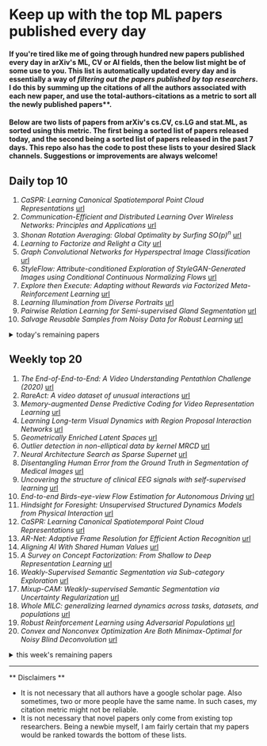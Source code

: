 # Keep up with the top ML papers published every day

#### If you're tired like me of going through hundred new papers published every day in arXiv's ML, CV or AI fields, then the below list might be of some use to you. This list is automatically updated every day and is essentially a way of *filtering out the papers published by top researchers*. I do this by summing up the citations of all the authors associated with each new paper, and use the total-authors-citations as a metric to sort all the newly published papers**. 

#### Below are two lists of papers from arXiv's cs.CV, cs.LG and stat.ML, as sorted using this metric. The first being a sorted list of papers released today, and the second being a sorted list of papers released in the past 7 days. This repo also has the code to post these lists to your desired Slack channels. Suggestions or improvements are always welcome!

## Daily top 10
1. *CaSPR: Learning Canonical Spatiotemporal Point Cloud Representations* [url](http://arxiv.org/abs/2008.02792)
2. *Communication-Efficient and Distributed Learning Over Wireless Networks: Principles and Applications* [url](http://arxiv.org/abs/2008.02608)
3. *Shonan Rotation Averaging: Global Optimality by Surfing $SO(p)^n$* [url](http://arxiv.org/abs/2008.02737)
4. *Learning to Factorize and Relight a City* [url](http://arxiv.org/abs/2008.02796)
5. *Graph Convolutional Networks for Hyperspectral Image Classification* [url](http://arxiv.org/abs/2008.02457)
6. *StyleFlow: Attribute-conditioned Exploration of StyleGAN-Generated Images using Conditional Continuous Normalizing Flows* [url](http://arxiv.org/abs/2008.02401)
7. *Explore then Execute: Adapting without Rewards via Factorized Meta-Reinforcement Learning* [url](http://arxiv.org/abs/2008.02790)
8. *Learning Illumination from Diverse Portraits* [url](http://arxiv.org/abs/2008.02396)
9. *Pairwise Relation Learning for Semi-supervised Gland Segmentation* [url](http://arxiv.org/abs/2008.02699)
10. *Salvage Reusable Samples from Noisy Data for Robust Learning* [url](http://arxiv.org/abs/2008.02427)
<details><summary>today's remaining papers</summary>
  <ol start=11>
    <li><i>Structured Convolutions for Efficient Neural Network Design</i> <a href="http://arxiv.org/abs/2008.02454">url</a></li>
    <li><i>Unsupervised Learning for Identifying Events in Active Target Experiments</i> <a href="http://arxiv.org/abs/2008.02757">url</a></li>
    <li><i>Large-time asymptotics in deep learning</i> <a href="http://arxiv.org/abs/2008.02491">url</a></li>
    <li><i>Learning Power Control from a Fixed Batch of Data</i> <a href="http://arxiv.org/abs/2008.02669">url</a></li>
    <li><i>Can I Pour into It? Robot Imagining Open Containability Affordance of Previously Unseen Objects via Physical Simulations</i> <a href="http://arxiv.org/abs/2008.02321">url</a></li>
    <li><i>Mixed-Initiative Level Design with RL Brush</i> <a href="http://arxiv.org/abs/2008.02778">url</a></li>
    <li><i>Generative Adversarial Networks for Image and Video Synthesis: Algorithms and Applications</i> <a href="http://arxiv.org/abs/2008.02793">url</a></li>
    <li><i>Contrastive Variational Model-Based Reinforcement Learning for Complex Observations</i> <a href="http://arxiv.org/abs/2008.02430">url</a></li>
    <li><i>Few-shot Classification via Adaptive Attention</i> <a href="http://arxiv.org/abs/2008.02465">url</a></li>
    <li><i>Assessing the (Un)Trustworthiness of Saliency Maps for Localizing Abnormalities in Medical Imaging</i> <a href="http://arxiv.org/abs/2008.02766">url</a></li>
    <li><i>Global Voxel Transformer Networks for Augmented Microscopy</i> <a href="http://arxiv.org/abs/2008.02340">url</a></li>
    <li><i>IIIT-AR-13K: A New Dataset for Graphical Object Detection in Documents</i> <a href="http://arxiv.org/abs/2008.02569">url</a></li>
    <li><i>Unravelling the Architecture of Membrane Proteins with Conditional Random Fields</i> <a href="http://arxiv.org/abs/2008.02467">url</a></li>
    <li><i>A critical analysis of metrics used for measuring progress in artificial intelligence</i> <a href="http://arxiv.org/abs/2008.02577">url</a></li>
    <li><i>A Robot that Counts Like a Child -- a Developmental Model of Counting and Pointing</i> <a href="http://arxiv.org/abs/2008.02366">url</a></li>
    <li><i>Data-driven Meta-set Based Fine-Grained Visual Classification</i> <a href="http://arxiv.org/abs/2008.02438">url</a></li>
    <li><i>CrowDEA: Multi-view Idea Prioritization with Crowds</i> <a href="http://arxiv.org/abs/2008.02354">url</a></li>
    <li><i>Efficient Non-Line-of-Sight Imaging from Transient Sinograms</i> <a href="http://arxiv.org/abs/2008.02787">url</a></li>
    <li><i>Aalto's End-to-End DNN systems for the INTERSPEECH 2020 Computational Paralinguistics Challenge</i> <a href="http://arxiv.org/abs/2008.02689">url</a></li>
    <li><i>The VISIONE Video Search System: Exploiting Off-the-Shelf Text Search Engines for Large-Scale Video Retrieval</i> <a href="http://arxiv.org/abs/2008.02749">url</a></li>
    <li><i>Training DNN Model with Secret Key for Model Protection</i> <a href="http://arxiv.org/abs/2008.02450">url</a></li>
    <li><i>Gibbs Sampling with People</i> <a href="http://arxiv.org/abs/2008.02595">url</a></li>
    <li><i>Axiom-based Grad-CAM: Towards Accurate Visualization and Explanation of CNNs</i> <a href="http://arxiv.org/abs/2008.02312">url</a></li>
    <li><i>Self-supervised Video Representation Learning Using Inter-intra Contrastive Framework</i> <a href="http://arxiv.org/abs/2008.02531">url</a></li>
    <li><i>Image Generation for Efficient Neural Network Training in Autonomous Drone Racing</i> <a href="http://arxiv.org/abs/2008.02596">url</a></li>
    <li><i>Modeling Data Reuse in Deep Neural Networks by Taking Data-Types into Cognizance</i> <a href="http://arxiv.org/abs/2008.02565">url</a></li>
    <li><i>Machine learning for faster and smarter fluorescence lifetime imaging microscopy</i> <a href="http://arxiv.org/abs/2008.02320">url</a></li>
    <li><i>Improving on-device speaker verification using federated learning with privacy</i> <a href="http://arxiv.org/abs/2008.02651">url</a></li>
    <li><i>Functional Regularization for Representation Learning: A Unified Theoretical Perspective</i> <a href="http://arxiv.org/abs/2008.02447">url</a></li>
    <li><i>Optical Flow and Mode Selection for Learning-based Video Coding</i> <a href="http://arxiv.org/abs/2008.02580">url</a></li>
    <li><i>Improving the Accuracy of Global Forecasting Models using Time Series Data Augmentation</i> <a href="http://arxiv.org/abs/2008.02663">url</a></li>
    <li><i>Adiabatic Quantum Linear Regression</i> <a href="http://arxiv.org/abs/2008.02355">url</a></li>
    <li><i>Notes on the Behavior of MC Dropout</i> <a href="http://arxiv.org/abs/2008.02627">url</a></li>
    <li><i>MFNets: Learning network representations for multifidelity surrogate modeling</i> <a href="http://arxiv.org/abs/2008.02672">url</a></li>
    <li><i>Hybrid Transformer/CTC Networks for Hardware Efficient Voice Triggering</i> <a href="http://arxiv.org/abs/2008.02323">url</a></li>
    <li><i>Bayesian learning of orthogonal embeddings for multi-fidelity Gaussian Processes</i> <a href="http://arxiv.org/abs/2008.02386">url</a></li>
    <li><i>Discovering and Categorising Language Biases in Reddit</i> <a href="http://arxiv.org/abs/2008.02754">url</a></li>
    <li><i>Learning Sampling in Financial Statement Audits using Vector Quantised Autoencoder Neural Networks</i> <a href="http://arxiv.org/abs/2008.02528">url</a></li>
    <li><i>Bayesian Optimization with Machine Learning Algorithms Towards Anomaly Detection</i> <a href="http://arxiv.org/abs/2008.02327">url</a></li>
    <li><i>Continuous-in-Depth Neural Networks</i> <a href="http://arxiv.org/abs/2008.02389">url</a></li>
    <li><i>DANA: Dimension-Adaptive Neural Architecture for Multivariate Sensor Data</i> <a href="http://arxiv.org/abs/2008.02397">url</a></li>
    <li><i>Federated Transfer Learning with Dynamic Gradient Aggregation</i> <a href="http://arxiv.org/abs/2008.02452">url</a></li>
    <li><i>A Sharp Blockwise Tensor Perturbation Bound for Orthogonal Iteration</i> <a href="http://arxiv.org/abs/2008.02437">url</a></li>
    <li><i>Handwritten Character Recognition from Wearable Passive RFID</i> <a href="http://arxiv.org/abs/2008.02543">url</a></li>
    <li><i>OverNet: Lightweight Multi-Scale Super-Resolution with Overscaling Network</i> <a href="http://arxiv.org/abs/2008.02382">url</a></li>
    <li><i>Concentration Bounds for Co-occurrence Matrices of Markov Chains</i> <a href="http://arxiv.org/abs/2008.02464">url</a></li>
    <li><i>The Emergence of Adversarial Communication in Multi-Agent Reinforcement Learning</i> <a href="http://arxiv.org/abs/2008.02616">url</a></li>
    <li><i>Zero-Shot Multi-View Indoor Localization via Graph Location Networks</i> <a href="http://arxiv.org/abs/2008.02492">url</a></li>
    <li><i>ReLU nets adapt to intrinsic dimensionality beyond the target domain</i> <a href="http://arxiv.org/abs/2008.02545">url</a></li>
    <li><i>Fashion Captioning: Towards Generating Accurate Descriptions with Semantic Rewards</i> <a href="http://arxiv.org/abs/2008.02693">url</a></li>
    <li><i>Fine-grained Iterative Attention Network for TemporalLanguage Localization in Videos</i> <a href="http://arxiv.org/abs/2008.02448">url</a></li>
    <li><i>Mixing-Specific Data Augmentation Techniques for Improved Blind Violin/Piano Source Separation</i> <a href="http://arxiv.org/abs/2008.02480">url</a></li>
    <li><i>On the Accuracy of CRNNs for Line-Based OCR: A Multi-Parameter Evaluation</i> <a href="http://arxiv.org/abs/2008.02777">url</a></li>
    <li><i>Fast Approximate Modelling of the Next Combination Result for Stopping the Text Recognition in a Video</i> <a href="http://arxiv.org/abs/2008.02566">url</a></li>
    <li><i>Deep Learning Based Defect Detection for Solder Joints on Industrial X-Ray Circuit Board Images</i> <a href="http://arxiv.org/abs/2008.02604">url</a></li>
    <li><i>GL-GAN: Adaptive Global and Local Bilevel Optimization model of Image Generation</i> <a href="http://arxiv.org/abs/2008.02436">url</a></li>
    <li><i>An Interpretable Deep Learning System for Automatically Scoring Request for Proposals</i> <a href="http://arxiv.org/abs/2008.02347">url</a></li>
    <li><i>A Sensitivity Analysis Approach for Evaluating a Radar Simulation for Virtual Testing of Autonomous Driving Functions</i> <a href="http://arxiv.org/abs/2008.02725">url</a></li>
    <li><i>Exact, Parallelizable Dynamic Time Warping Alignment with Linear Memory</i> <a href="http://arxiv.org/abs/2008.02734">url</a></li>
    <li><i>Exploring Relations in Untrimmed Videos for Self-Supervised Learning</i> <a href="http://arxiv.org/abs/2008.02711">url</a></li>
    <li><i>A Gentle Lecture Note on Filtrations in Reinforcement Learning</i> <a href="http://arxiv.org/abs/2008.02622">url</a></li>
    <li><i>Shouted Speech Compensation for Speaker Verification Robust to Vocal Effort Conditions</i> <a href="http://arxiv.org/abs/2008.02487">url</a></li>
    <li><i>Curvature-Dependant Global Convergence Rates for Optimization on Manifolds of Bounded Geometry</i> <a href="http://arxiv.org/abs/2008.02517">url</a></li>
    <li><i>Exchangeable Neural ODE for Set Modeling</i> <a href="http://arxiv.org/abs/2008.02676">url</a></li>
    <li><i>QUBO Formulations for Training Machine Learning Models</i> <a href="http://arxiv.org/abs/2008.02369">url</a></li>
    <li><i>IV-SLAM: Introspective Vision for Simultaneous Localization and Mapping</i> <a href="http://arxiv.org/abs/2008.02760">url</a></li>
    <li><i>Gender and Ethnicity Classification based on Palmprint and Palmar Hand Images from Uncontrolled Environment</i> <a href="http://arxiv.org/abs/2008.02500">url</a></li>
    <li><i>Approach for document detection by contours and contrasts</i> <a href="http://arxiv.org/abs/2008.02615">url</a></li>
    <li><i>Noisy Student Training using Body Language Dataset Improves Facial Expression Recognition</i> <a href="http://arxiv.org/abs/2008.02655">url</a></li>
    <li><i>A Neural-Symbolic Framework for Mental Simulation</i> <a href="http://arxiv.org/abs/2008.02356">url</a></li>
    <li><i>Forecasting Photovoltaic Power Production using a Deep Learning Sequence to Sequence Model with Attention</i> <a href="http://arxiv.org/abs/2008.02775">url</a></li>
    <li><i>Joint Self-Attention and Scale-Aggregation for Self-Calibrated Deraining Network</i> <a href="http://arxiv.org/abs/2008.02763">url</a></li>
    <li><i>Towards Accurate Pixel-wise Object Tracking by Attention Retrieval</i> <a href="http://arxiv.org/abs/2008.02745">url</a></li>
    <li><i>Multi-source Heterogeneous Domain Adaptation with Conditional Weighting Adversarial Network</i> <a href="http://arxiv.org/abs/2008.02714">url</a></li>
    <li><i>Attentive Fusion Enhanced Audio-Visual Encoding for Transformer Based Robust Speech Recognition</i> <a href="http://arxiv.org/abs/2008.02686">url</a></li>
    <li><i>Learnable Graph Inception Network for Emotion Recognition</i> <a href="http://arxiv.org/abs/2008.02661">url</a></li>
    <li><i>Graph Wasserstein Correlation Analysis for Movie Retrieval</i> <a href="http://arxiv.org/abs/2008.02648">url</a></li>
    <li><i>Offline Meta Reinforcement Learning</i> <a href="http://arxiv.org/abs/2008.02598">url</a></li>
    <li><i>MED-TEX: Transferring and Explaining Knowledge with Less Data from Pretrained Medical Imaging Models</i> <a href="http://arxiv.org/abs/2008.02593">url</a></li>
    <li><i>UBER-GNN: A User-Based Embeddings Recommendation based on Graph Neural Networks</i> <a href="http://arxiv.org/abs/2008.02546">url</a></li>
    <li><i>Dual Gaussian-based Variational Subspace Disentanglement for Visible-Infrared Person Re-Identification</i> <a href="http://arxiv.org/abs/2008.02520">url</a></li>
    <li><i>FastLR: Non-Autoregressive Lipreading Model with Integrate-and-Fire</i> <a href="http://arxiv.org/abs/2008.02516">url</a></li>
    <li><i>Object-based Illumination Estimation with Rendering-aware Neural Networks</i> <a href="http://arxiv.org/abs/2008.02514">url</a></li>
    <li><i>Machine Learning Based Framework for Estimation of Data Center Power Using Acoustic Side Channel</i> <a href="http://arxiv.org/abs/2008.02481">url</a></li>
    <li><i>Modeling of time series using random forests: theoretical developments</i> <a href="http://arxiv.org/abs/2008.02479">url</a></li>
    <li><i>Group Activity Prediction with Sequential Relational Anticipation Model</i> <a href="http://arxiv.org/abs/2008.02441">url</a></li>
    <li><i>Cross-Model Image Annotation Platform with Active Learning</i> <a href="http://arxiv.org/abs/2008.02421">url</a></li>
    <li><i>Protein Conformational States: A First Principles Bayesian Method</i> <a href="http://arxiv.org/abs/2008.02353">url</a></li>
    <li><i>Exploiting Temporal Attention Features for Effective Denoising in Videos</i> <a href="http://arxiv.org/abs/2008.02344">url</a></li>
    <li><i>Machine Learning for Health: Personalized Models for Forecasting of Alzheimer Disease Progression</i> <a href="http://arxiv.org/abs/2008.02667">url</a></li>
  </ol>
</details>

## Weekly top 20
1. *The End-of-End-to-End: A Video Understanding Pentathlon Challenge (2020)* [url](http://arxiv.org/abs/2008.00744)
2. *RareAct: A video dataset of unusual interactions* [url](http://arxiv.org/abs/2008.01018)
3. *Memory-augmented Dense Predictive Coding for Video Representation Learning* [url](http://arxiv.org/abs/2008.01065)
4. *Learning Long-term Visual Dynamics with Region Proposal Interaction Networks* [url](http://arxiv.org/abs/2008.02265)
5. *Geometrically Enriched Latent Spaces* [url](http://arxiv.org/abs/2008.00565)
6. *Outlier detection in non-elliptical data by kernel MRCD* [url](http://arxiv.org/abs/2008.02046)
7. *Neural Architecture Search as Sparse Supernet* [url](http://arxiv.org/abs/2007.16112)
8. *Disentangling Human Error from the Ground Truth in Segmentation of Medical Images* [url](http://arxiv.org/abs/2007.15963)
9. *Uncovering the structure of clinical EEG signals with self-supervised learning* [url](http://arxiv.org/abs/2007.16104)
10. *End-to-end Birds-eye-view Flow Estimation for Autonomous Driving* [url](http://arxiv.org/abs/2008.01179)
11. *Hindsight for Foresight: Unsupervised Structured Dynamics Models from Physical Interaction* [url](http://arxiv.org/abs/2008.00456)
12. *CaSPR: Learning Canonical Spatiotemporal Point Cloud Representations* [url](http://arxiv.org/abs/2008.02792)
13. *AR-Net: Adaptive Frame Resolution for Efficient Action Recognition* [url](http://arxiv.org/abs/2007.15796)
14. *Aligning AI With Shared Human Values* [url](http://arxiv.org/abs/2008.02275)
15. *A Survey on Concept Factorization: From Shallow to Deep Representation Learning* [url](http://arxiv.org/abs/2007.15840)
16. *Weakly-Supervised Semantic Segmentation via Sub-category Exploration* [url](http://arxiv.org/abs/2008.01183)
17. *Mixup-CAM: Weakly-supervised Semantic Segmentation via Uncertainty Regularization* [url](http://arxiv.org/abs/2008.01201)
18. *Whole MILC: generalizing learned dynamics across tasks, datasets, and populations* [url](http://arxiv.org/abs/2007.16041)
19. *Robust Reinforcement Learning using Adversarial Populations* [url](http://arxiv.org/abs/2008.01825)
20. *Convex and Nonconvex Optimization Are Both Minimax-Optimal for Noisy Blind Deconvolution* [url](http://arxiv.org/abs/2008.01724)
<details><summary>this week's remaining papers</summary>
  <ol start=21>
    <li><i>Optimizing Long-term Social Welfare in Recommender Systems: A Constrained Matching Approach</i> <a href="http://arxiv.org/abs/2008.00104">url</a></li>
    <li><i>Extracting and Leveraging Nodule Features with Lung Inpainting for Local Feature Augmentation</i> <a href="http://arxiv.org/abs/2008.02030">url</a></li>
    <li><i>Communication-Efficient and Distributed Learning Over Wireless Networks: Principles and Applications</i> <a href="http://arxiv.org/abs/2008.02608">url</a></li>
    <li><i>Generative Ensemble-Regression: Learning Stochastic Dynamics from Discrete Particle Ensemble Observations</i> <a href="http://arxiv.org/abs/2008.01915">url</a></li>
    <li><i>KAPLAN: A 3D Point Descriptor for Shape Completion</i> <a href="http://arxiv.org/abs/2008.00096">url</a></li>
    <li><i>PanoNet: Real-time Panoptic Segmentation through Position-Sensitive Feature Embedding</i> <a href="http://arxiv.org/abs/2008.00192">url</a></li>
    <li><i>Curriculum learning for annotation-efficient medical image analysis: scheduling data with prior knowledge and uncertainty</i> <a href="http://arxiv.org/abs/2007.16102">url</a></li>
    <li><i>MAPPER: Multi-Agent Path Planning with Evolutionary Reinforcement Learning in Mixed Dynamic Environments</i> <a href="http://arxiv.org/abs/2007.15724">url</a></li>
    <li><i>Implicit Regularization in Deep Learning: A View from Function Space</i> <a href="http://arxiv.org/abs/2008.00938">url</a></li>
    <li><i>Dynamics Generalization via Information Bottleneck in Deep Reinforcement Learning</i> <a href="http://arxiv.org/abs/2008.00614">url</a></li>
    <li><i>Shonan Rotation Averaging: Global Optimality by Surfing $SO(p)^n$</i> <a href="http://arxiv.org/abs/2008.02737">url</a></li>
    <li><i>Self-supervised Visual Attribute Learning for Fashion Compatibility</i> <a href="http://arxiv.org/abs/2008.00348">url</a></li>
    <li><i>Learning-based Computer-aided Prescription Model for Parkinson's Disease: A Data-driven Perspective</i> <a href="http://arxiv.org/abs/2007.16103">url</a></li>
    <li><i>Automated Segmentation of Brain Gray Matter Nuclei on Quantitative Susceptibility Mapping Using Deep Convolutional Neural Network</i> <a href="http://arxiv.org/abs/2008.00901">url</a></li>
    <li><i>Encoding in Style: a StyleGAN Encoder for Image-to-Image Translation</i> <a href="http://arxiv.org/abs/2008.00951">url</a></li>
    <li><i>Weakly Supervised Multi-Organ Multi-Disease Classification of Body CT Scans</i> <a href="http://arxiv.org/abs/2008.01158">url</a></li>
    <li><i>Project to Adapt: Domain Adaptation for Depth Completion from Noisy and Sparse Sensor Data</i> <a href="http://arxiv.org/abs/2008.01034">url</a></li>
    <li><i>Sentiment Analysis based Multi-person Multi-criteria Decision Making Methodology: Using Natural Language Processing and Deep Learning for Decision Aid</i> <a href="http://arxiv.org/abs/2008.00032">url</a></li>
    <li><i>A Spectral Energy Distance for Parallel Speech Synthesis</i> <a href="http://arxiv.org/abs/2008.01160">url</a></li>
    <li><i>FaultFace: Deep Convolutional Generative Adversarial Network (DCGAN) based Ball-Bearing Failure Detection Method</i> <a href="http://arxiv.org/abs/2008.00930">url</a></li>
    <li><i>Convergence of Sparse Variational Inference in Gaussian Processes Regression</i> <a href="http://arxiv.org/abs/2008.00323">url</a></li>
    <li><i>Channel Estimation for RIS-Empowered Multi-User MISO Wireless Communications</i> <a href="http://arxiv.org/abs/2008.01459">url</a></li>
    <li><i>DynaMiTe: A Dynamic Local Motion Model with Temporal Constraints for Robust Real-Time Feature Matching</i> <a href="http://arxiv.org/abs/2007.16005">url</a></li>
    <li><i>LoCo: Local Contrastive Representation Learning</i> <a href="http://arxiv.org/abs/2008.01342">url</a></li>
    <li><i>Principles and Algorithms for Forecasting Groups of Time Series: Locality and Globality</i> <a href="http://arxiv.org/abs/2008.00444">url</a></li>
    <li><i>The Strategic Perceptron</i> <a href="http://arxiv.org/abs/2008.01710">url</a></li>
    <li><i>Improving Generative Adversarial Networks with Local Coordinate Coding</i> <a href="http://arxiv.org/abs/2008.00942">url</a></li>
    <li><i>Fast Adaptive Task Offloading in Edge Computing based on Meta Reinforcement Learning</i> <a href="http://arxiv.org/abs/2008.02033">url</a></li>
    <li><i>Privacy Enhancing Machine Learning via Removal of Unwanted Dependencies</i> <a href="http://arxiv.org/abs/2007.15710">url</a></li>
    <li><i>Finite Versus Infinite Neural Networks: an Empirical Study</i> <a href="http://arxiv.org/abs/2007.15801">url</a></li>
    <li><i>Cross-Global Attention Graph Kernel Network Prediction of Drug Prescription</i> <a href="http://arxiv.org/abs/2008.01868">url</a></li>
    <li><i>Prior Guided Feature Enrichment Network for Few-Shot Segmentation</i> <a href="http://arxiv.org/abs/2008.01449">url</a></li>
    <li><i>Structure Preserving Stain Normalization of Histopathology Images Using Self-Supervised Semantic Guidance</i> <a href="http://arxiv.org/abs/2008.02101">url</a></li>
    <li><i>Learning to Factorize and Relight a City</i> <a href="http://arxiv.org/abs/2008.02796">url</a></li>
    <li><i>Improving One-stage Visual Grounding by Recursive Sub-query Construction</i> <a href="http://arxiv.org/abs/2008.01059">url</a></li>
    <li><i>Utilising Visual Attention Cues for Vehicle Detection and Tracking</i> <a href="http://arxiv.org/abs/2008.00106">url</a></li>
    <li><i>Graph Convolutional Networks for Hyperspectral Image Classification</i> <a href="http://arxiv.org/abs/2008.02457">url</a></li>
    <li><i>RGB-D Salient Object Detection: A Survey</i> <a href="http://arxiv.org/abs/2008.00230">url</a></li>
    <li><i>StyleFlow: Attribute-conditioned Exploration of StyleGAN-Generated Images using Conditional Continuous Normalizing Flows</i> <a href="http://arxiv.org/abs/2008.02401">url</a></li>
    <li><i>LEMMA: A Multi-view Dataset for Learning Multi-agent Multi-task Activities</i> <a href="http://arxiv.org/abs/2007.15781">url</a></li>
    <li><i>Collaborative Learning as an Agreement Problem</i> <a href="http://arxiv.org/abs/2008.00742">url</a></li>
    <li><i>From A Glance to "Gotcha": Interactive Facial Image Retrieval with Progressive Relevance Feedback</i> <a href="http://arxiv.org/abs/2007.15683">url</a></li>
    <li><i>Explore then Execute: Adapting without Rewards via Factorized Meta-Reinforcement Learning</i> <a href="http://arxiv.org/abs/2008.02790">url</a></li>
    <li><i>Fully Automated and Standardized Segmentation of Adipose Tissue Compartments by Deep Learning in Three-dimensional Whole-body MRI of Epidemiological Cohort Studies</i> <a href="http://arxiv.org/abs/2008.02251">url</a></li>
    <li><i>Learning Illumination from Diverse Portraits</i> <a href="http://arxiv.org/abs/2008.02396">url</a></li>
    <li><i>Deep Traffic Sign Detection and Recognition Without Target Domain Real Images</i> <a href="http://arxiv.org/abs/2008.00962">url</a></li>
    <li><i>Projecting to Manifolds via Unsupervised Learning</i> <a href="http://arxiv.org/abs/2008.02200">url</a></li>
    <li><i>Faithful Autoencoder Interpolation by Shaping the Latent Space</i> <a href="http://arxiv.org/abs/2008.01487">url</a></li>
    <li><i>PatchNets: Patch-Based Generalizable Deep Implicit 3D Shape Representations</i> <a href="http://arxiv.org/abs/2008.01639">url</a></li>
    <li><i>The Price of Tailoring the Index to Your Data: Poisoning Attacks on Learned Index Structures</i> <a href="http://arxiv.org/abs/2008.00297">url</a></li>
    <li><i>Deep Bayesian Bandits: Exploring in Online Personalized Recommendations</i> <a href="http://arxiv.org/abs/2008.00727">url</a></li>
    <li><i>Pairwise Relation Learning for Semi-supervised Gland Segmentation</i> <a href="http://arxiv.org/abs/2008.02699">url</a></li>
    <li><i>Word meaning in minds and machines</i> <a href="http://arxiv.org/abs/2008.01766">url</a></li>
    <li><i>SymmetryNet: Learning to Predict Reflectional and Rotational Symmetries of 3D Shapes from Single-View RGB-D Images</i> <a href="http://arxiv.org/abs/2008.00485">url</a></li>
    <li><i>DeLighT: Very Deep and Light-weight Transformer</i> <a href="http://arxiv.org/abs/2008.00623">url</a></li>
    <li><i>Component Divide-and-Conquer for Real-World Image Super-Resolution</i> <a href="http://arxiv.org/abs/2008.01928">url</a></li>
    <li><i>Machine Learning in Nano-Scale Biomedical Engineering</i> <a href="http://arxiv.org/abs/2008.02195">url</a></li>
    <li><i>Salvage Reusable Samples from Noisy Data for Robust Learning</i> <a href="http://arxiv.org/abs/2008.02427">url</a></li>
    <li><i>Multi-Slice Fusion for Sparse-View and Limited-Angle 4D CT Reconstruction</i> <a href="http://arxiv.org/abs/2008.01567">url</a></li>
    <li><i>AE TextSpotter: Learning Visual and Linguistic Representation for Ambiguous Text Spotting</i> <a href="http://arxiv.org/abs/2008.00714">url</a></li>
    <li><i>Structured Convolutions for Efficient Neural Network Design</i> <a href="http://arxiv.org/abs/2008.02454">url</a></li>
    <li><i>Deep Multi Depth Panoramas for View Synthesis</i> <a href="http://arxiv.org/abs/2008.01815">url</a></li>
    <li><i>The Rate-Distortion-Accuracy Tradeoff: JPEG Case Study</i> <a href="http://arxiv.org/abs/2008.00605">url</a></li>
    <li><i>Deep Multi-modality Soft-decoding of Very Low Bit-rate Face Videos</i> <a href="http://arxiv.org/abs/2008.01652">url</a></li>
    <li><i>Regularization by Denoising via Fixed-Point Projection (RED-PRO)</i> <a href="http://arxiv.org/abs/2008.00226">url</a></li>
    <li><i>NeRF in the Wild: Neural Radiance Fields for Unconstrained Photo Collections</i> <a href="http://arxiv.org/abs/2008.02268">url</a></li>
    <li><i>Sketching Datasets for Large-Scale Learning (long version)</i> <a href="http://arxiv.org/abs/2008.01839">url</a></li>
    <li><i>Beyond Controlled Environments: 3D Camera Re-Localization in Changing Indoor Scenes</i> <a href="http://arxiv.org/abs/2008.02004">url</a></li>
    <li><i>Cylinder3D: An Effective 3D Framework for Driving-scene LiDAR Semantic Segmentation</i> <a href="http://arxiv.org/abs/2008.01550">url</a></li>
    <li><i>Unsupervised Learning for Identifying Events in Active Target Experiments</i> <a href="http://arxiv.org/abs/2008.02757">url</a></li>
    <li><i>Anti-Bandit Neural Architecture Search for Model Defense</i> <a href="http://arxiv.org/abs/2008.00698">url</a></li>
    <li><i>Adversarial Radar Inference: Inverse Tracking, Identifying Cognition and Designing Smart Interference</i> <a href="http://arxiv.org/abs/2008.01559">url</a></li>
    <li><i>Adversarial Attacks with Multiple Antennas Against Deep Learning-Based Modulation Classifiers</i> <a href="http://arxiv.org/abs/2007.16204">url</a></li>
    <li><i>Tracking Skin Colour and Wrinkle Changes During Cosmetic Product Trials Using Smartphone Images</i> <a href="http://arxiv.org/abs/2008.01483">url</a></li>
    <li><i>Shape Consistent 2D Keypoint Estimation under Domain Shift</i> <a href="http://arxiv.org/abs/2008.01589">url</a></li>
    <li><i>E-Tree Learning: A Novel Decentralized Model Learning Framework for Edge AI</i> <a href="http://arxiv.org/abs/2008.01553">url</a></li>
    <li><i>End-to-end Full Projector Compensation</i> <a href="http://arxiv.org/abs/2008.00965">url</a></li>
    <li><i>Trove: Ontology-driven weak supervision for medical entity classification</i> <a href="http://arxiv.org/abs/2008.01972">url</a></li>
    <li><i>Large-time asymptotics in deep learning</i> <a href="http://arxiv.org/abs/2008.02491">url</a></li>
    <li><i>Blind Face Restoration via Deep Multi-scale Component Dictionaries</i> <a href="http://arxiv.org/abs/2008.00418">url</a></li>
    <li><i>Guiding CNNs towards Relevant Concepts by Multi-task and Adversarial Learning</i> <a href="http://arxiv.org/abs/2008.01478">url</a></li>
    <li><i>Detection and Localization of Robotic Tools in Robot-Assisted Surgery Videos Using Deep Neural Networks for Region Proposal and Detection</i> <a href="http://arxiv.org/abs/2008.00936">url</a></li>
    <li><i>ETH-XGaze: A Large Scale Dataset for Gaze Estimation under Extreme Head Pose and Gaze Variation</i> <a href="http://arxiv.org/abs/2007.15837">url</a></li>
    <li><i>Graph signal processing for machine learning: A review and new perspectives</i> <a href="http://arxiv.org/abs/2007.16061">url</a></li>
    <li><i>A User Guide to Low-Pass Graph Signal Processing and its Applications</i> <a href="http://arxiv.org/abs/2008.01305">url</a></li>
    <li><i>node2coords: Graph Representation Learning with Wasserstein Barycenters</i> <a href="http://arxiv.org/abs/2007.16056">url</a></li>
    <li><i>A Causal Lens for Peeking into Black Box Predictive Models: Predictive Model Interpretation via Causal Attribution</i> <a href="http://arxiv.org/abs/2008.00357">url</a></li>
    <li><i>Faded-Experience Trust Region Policy Optimization for Model-Free Power Allocation in Interference Channel</i> <a href="http://arxiv.org/abs/2008.01705">url</a></li>
    <li><i>Learning Power Control from a Fixed Batch of Data</i> <a href="http://arxiv.org/abs/2008.02669">url</a></li>
    <li><i>A divide-and-conquer algorithm for quantum state preparation</i> <a href="http://arxiv.org/abs/2008.01511">url</a></li>
    <li><i>audioLIME: Listenable Explanations Using Source Separation</i> <a href="http://arxiv.org/abs/2008.00582">url</a></li>
    <li><i>Evaluating Automatically Generated Phoneme Captions for Images</i> <a href="http://arxiv.org/abs/2007.15916">url</a></li>
    <li><i>More Than Privacy: Applying Differential Privacy in Key Areas of Artificial Intelligence</i> <a href="http://arxiv.org/abs/2008.01916">url</a></li>
    <li><i>Faster Stochastic Alternating Direction Method of Multipliers for Nonconvex Optimization</i> <a href="http://arxiv.org/abs/2008.01296">url</a></li>
    <li><i>Deep Depth Estimation from Visual-Inertial SLAM</i> <a href="http://arxiv.org/abs/2008.00092">url</a></li>
    <li><i>COVID-19 in CXR: from Detection and Severity Scoring to Patient Disease Monitoring</i> <a href="http://arxiv.org/abs/2008.02150">url</a></li>
    <li><i>Can I Pour into It? Robot Imagining Open Containability Affordance of Previously Unseen Objects via Physical Simulations</i> <a href="http://arxiv.org/abs/2008.02321">url</a></li>
    <li><i>Reliable Part-of-Speech Tagging of Historical Corpora through Set-Valued Prediction</i> <a href="http://arxiv.org/abs/2008.01377">url</a></li>
    <li><i>An Empirical Study on Explainable Prediction of Text Complexity: Preliminaries for Text Simplification</i> <a href="http://arxiv.org/abs/2007.15823">url</a></li>
    <li><i>Neural Language Generation: Formulation, Methods, and Evaluation</i> <a href="http://arxiv.org/abs/2007.15780">url</a></li>
    <li><i>Sub-Pixel Back-Projection Network For Lightweight Single Image Super-Resolution</i> <a href="http://arxiv.org/abs/2008.01116">url</a></li>
    <li><i>Learning the Distribution: A Unified Distillation Paradigm for Fast Uncertainty Estimation in Computer Vision</i> <a href="http://arxiv.org/abs/2007.15857">url</a></li>
    <li><i>Low Dimensional State Representation Learning with Reward-shaped Priors</i> <a href="http://arxiv.org/abs/2007.16044">url</a></li>
    <li><i>Mixed-Initiative Level Design with RL Brush</i> <a href="http://arxiv.org/abs/2008.02778">url</a></li>
    <li><i>MusPy: A Toolkit for Symbolic Music Generation</i> <a href="http://arxiv.org/abs/2008.01951">url</a></li>
    <li><i>Self-supervised Object Tracking with Cycle-consistent Siamese Networks</i> <a href="http://arxiv.org/abs/2008.00637">url</a></li>
    <li><i>Generative Adversarial Networks for Image and Video Synthesis: Algorithms and Applications</i> <a href="http://arxiv.org/abs/2008.02793">url</a></li>
    <li><i>PDE-Driven Spatiotemporal Disentanglement</i> <a href="http://arxiv.org/abs/2008.01352">url</a></li>
    <li><i>Random Vector Functional Link Networks for Function Approximation on Manifolds</i> <a href="http://arxiv.org/abs/2007.15776">url</a></li>
    <li><i>PERCH 2.0 : Fast and Accurate GPU-based Perception via Search for Object Pose Estimation</i> <a href="http://arxiv.org/abs/2008.00326">url</a></li>
    <li><i>Contrastive Variational Model-Based Reinforcement Learning for Complex Observations</i> <a href="http://arxiv.org/abs/2008.02430">url</a></li>
    <li><i>Peer-inspired Student Performance Prediction in Interactive Online Question Pools with Graph Neural Network</i> <a href="http://arxiv.org/abs/2008.01613">url</a></li>
    <li><i>Few-shot Classification via Adaptive Attention</i> <a href="http://arxiv.org/abs/2008.02465">url</a></li>
    <li><i>Assessing the (Un)Trustworthiness of Saliency Maps for Localizing Abnormalities in Medical Imaging</i> <a href="http://arxiv.org/abs/2008.02766">url</a></li>
    <li><i>A Case For Adaptive Deep Neural Networks in Edge Computing</i> <a href="http://arxiv.org/abs/2008.01814">url</a></li>
    <li><i>Configuration Learning in Underwater Optical Links</i> <a href="http://arxiv.org/abs/2008.01221">url</a></li>
    <li><i>Ensuring the Robustness and Reliability of Data-Driven Knowledge Discovery Models in Production and Manufacturing</i> <a href="http://arxiv.org/abs/2007.14791">url</a></li>
    <li><i>Global Voxel Transformer Networks for Augmented Microscopy</i> <a href="http://arxiv.org/abs/2008.02340">url</a></li>
    <li><i>Describing Textures using Natural Language</i> <a href="http://arxiv.org/abs/2008.01180">url</a></li>
    <li><i>PhraseCut: Language-based Image Segmentation in the Wild</i> <a href="http://arxiv.org/abs/2008.01187">url</a></li>
    <li><i>Integrated monitoring of ice in selected Swiss lakes. Final project report</i> <a href="http://arxiv.org/abs/2008.00512">url</a></li>
    <li><i>Video Super-Resolution with Recurrent Structure-Detail Network</i> <a href="http://arxiv.org/abs/2008.00455">url</a></li>
    <li><i>Learning from a Complementary-label Source Domain: Theory and Algorithms</i> <a href="http://arxiv.org/abs/2008.01454">url</a></li>
    <li><i>L$^2$C -- Learning to Learn to Compress</i> <a href="http://arxiv.org/abs/2007.16054">url</a></li>
    <li><i>Learning from Sparse Demonstrations</i> <a href="http://arxiv.org/abs/2008.02159">url</a></li>
    <li><i>Open-Edit: Open-Domain Image Manipulation with Open-Vocabulary Instructions</i> <a href="http://arxiv.org/abs/2008.01576">url</a></li>
    <li><i>Optimal Variance Control of the Score Function Gradient Estimator for Importance Weighted Bounds</i> <a href="http://arxiv.org/abs/2008.01998">url</a></li>
    <li><i>CorrSigNet: Learning CORRelated Prostate Cancer SIGnatures from Radiology and Pathology Images for Improved Computer Aided Diagnosis</i> <a href="http://arxiv.org/abs/2008.00119">url</a></li>
    <li><i>Analyzing the Components of Distributed Coevolutionary GAN Training</i> <a href="http://arxiv.org/abs/2008.01124">url</a></li>
    <li><i>Solving inverse problems using conditional invertible neural networks</i> <a href="http://arxiv.org/abs/2007.15849">url</a></li>
    <li><i>Two-Stage Deep Learning for Accelerated 3D Time-of-Flight MRA without Matched Training Data</i> <a href="http://arxiv.org/abs/2008.01362">url</a></li>
    <li><i>Learning Stereo from Single Images</i> <a href="http://arxiv.org/abs/2008.01484">url</a></li>
    <li><i>A Foliated View of Transfer Learning</i> <a href="http://arxiv.org/abs/2008.00546">url</a></li>
    <li><i>Differentiable Feature Aggregation Search for Knowledge Distillation</i> <a href="http://arxiv.org/abs/2008.00506">url</a></li>
    <li><i>Looking in the Right place for Anomalies: Explainable AI through Automatic Location Learning</i> <a href="http://arxiv.org/abs/2008.00363">url</a></li>
    <li><i>Physics-informed Tensor-train ConvLSTM for Volumetric Velocity Forecasting</i> <a href="http://arxiv.org/abs/2008.01798">url</a></li>
    <li><i>Removing Backdoor-Based Watermarks in Neural Networks with Limited Data</i> <a href="http://arxiv.org/abs/2008.00407">url</a></li>
    <li><i>Relational Algorithms for k-means Clustering</i> <a href="http://arxiv.org/abs/2008.00358">url</a></li>
    <li><i>Cold Posteriors and Aleatoric Uncertainty</i> <a href="http://arxiv.org/abs/2008.00029">url</a></li>
    <li><i>A Visual Analytics Framework for Contrastive Network Analysis</i> <a href="http://arxiv.org/abs/2008.00151">url</a></li>
    <li><i>Learning to Purify Noisy Labels via Meta Soft Label Corrector</i> <a href="http://arxiv.org/abs/2008.00627">url</a></li>
    <li><i>Semi-supervised deep learning based on label propagation in a 2D embedded space</i> <a href="http://arxiv.org/abs/2008.00558">url</a></li>
    <li><i>IIIT-AR-13K: A New Dataset for Graphical Object Detection in Documents</i> <a href="http://arxiv.org/abs/2008.02569">url</a></li>
    <li><i>Unravelling the Architecture of Membrane Proteins with Conditional Random Fields</i> <a href="http://arxiv.org/abs/2008.02467">url</a></li>
    <li><i>Context Encoding for Video Retrieval with Contrastive Learning</i> <a href="http://arxiv.org/abs/2008.01334">url</a></li>
    <li><i>Robust Benchmarking for Machine Learning of Clinical Entity Extraction</i> <a href="http://arxiv.org/abs/2007.16127">url</a></li>
    <li><i>A critical analysis of metrics used for measuring progress in artificial intelligence</i> <a href="http://arxiv.org/abs/2008.02577">url</a></li>
    <li><i>AARSynth: App-Aware Response Synthesis for User Reviews</i> <a href="http://arxiv.org/abs/2007.15793">url</a></li>
    <li><i>Subclass Contrastive Loss for Injured Face Recognition</i> <a href="http://arxiv.org/abs/2008.01993">url</a></li>
    <li><i>Towards Deep Clustering of Human Activities from Wearables</i> <a href="http://arxiv.org/abs/2008.01659">url</a></li>
    <li><i>A Robot that Counts Like a Child -- a Developmental Model of Counting and Pointing</i> <a href="http://arxiv.org/abs/2008.02366">url</a></li>
    <li><i>Ergodic Annealing</i> <a href="http://arxiv.org/abs/2008.00234">url</a></li>
    <li><i>Data-driven Meta-set Based Fine-Grained Visual Classification</i> <a href="http://arxiv.org/abs/2008.02438">url</a></li>
    <li><i>Generalisable Cardiac Structure Segmentation via Attentional and Stacked Image Adaptation</i> <a href="http://arxiv.org/abs/2008.01216">url</a></li>
    <li><i>Graph Signal Processing for Geometric Data and Beyond: Theory and Applications</i> <a href="http://arxiv.org/abs/2008.01918">url</a></li>
    <li><i>Bringing UMAP Closer to the Speed of Light with GPU Acceleration</i> <a href="http://arxiv.org/abs/2008.00325">url</a></li>
    <li><i>A Comparative Analysis of Deep Reinforcement Learning-enabled Freeway Decision-making for Automated Vehicles</i> <a href="http://arxiv.org/abs/2008.01302">url</a></li>
    <li><i>Efficient Adversarial Attacks for Visual Object Tracking</i> <a href="http://arxiv.org/abs/2008.00217">url</a></li>
    <li><i>Vision and Inertial Sensing Fusion for Human Action Recognition : A Review</i> <a href="http://arxiv.org/abs/2008.00380">url</a></li>
    <li><i>CrowDEA: Multi-view Idea Prioritization with Crowds</i> <a href="http://arxiv.org/abs/2008.02354">url</a></li>
    <li><i>1st Place Solutions of Waymo Open Dataset Challenge 2020 -- 2D Object Detection Track</i> <a href="http://arxiv.org/abs/2008.01365">url</a></li>
    <li><i>Stabilizing Deep Tomographic Reconstruction Networks</i> <a href="http://arxiv.org/abs/2008.01846">url</a></li>
    <li><i>Interpretable Sequence Learning for COVID-19 Forecasting</i> <a href="http://arxiv.org/abs/2008.00646">url</a></li>
    <li><i>Appearance Consensus Driven Self-Supervised Human Mesh Recovery</i> <a href="http://arxiv.org/abs/2008.01341">url</a></li>
    <li><i>IntelligentPooling: Practical Thompson Sampling for mHealth</i> <a href="http://arxiv.org/abs/2008.01571">url</a></li>
    <li><i>TOAD-GAN: Coherent Style Level Generation from a Single Example</i> <a href="http://arxiv.org/abs/2008.01531">url</a></li>
    <li><i>Quantum One-class Classification With a Distance-based Classifier</i> <a href="http://arxiv.org/abs/2007.16200">url</a></li>
    <li><i>Active Object Search</i> <a href="http://arxiv.org/abs/2008.00923">url</a></li>
    <li><i>Learning to Denoise Historical Music</i> <a href="http://arxiv.org/abs/2008.02027">url</a></li>
    <li><i>Cautious Active Clustering</i> <a href="http://arxiv.org/abs/2008.01245">url</a></li>
    <li><i>Deep Reinforcement Learning using Cyclical Learning Rates</i> <a href="http://arxiv.org/abs/2008.01171">url</a></li>
    <li><i>Semantic based model of Conceptual Work Products for formal verification of complex interactive systems</i> <a href="http://arxiv.org/abs/2008.01623">url</a></li>
    <li><i>Multi-Scale Deep Compressive Imaging</i> <a href="http://arxiv.org/abs/2008.00802">url</a></li>
    <li><i>Detecting Distrust Towards the Skills of a Virtual Assistant Using Speech</i> <a href="http://arxiv.org/abs/2007.15711">url</a></li>
    <li><i>Simultaneous Semantic Alignment Network for Heterogeneous Domain Adaptation</i> <a href="http://arxiv.org/abs/2008.01677">url</a></li>
    <li><i>Neural Granular Sound Synthesis</i> <a href="http://arxiv.org/abs/2008.01393">url</a></li>
    <li><i>Two-step penalised logistic regression for multi-omic data with an application to cardiometabolic syndrome</i> <a href="http://arxiv.org/abs/2008.00235">url</a></li>
    <li><i>Music SketchNet: Controllable Music Generation via Factorized Representations of Pitch and Rhythm</i> <a href="http://arxiv.org/abs/2008.01291">url</a></li>
    <li><i>Domain-Specific Language Model Pretraining for Biomedical Natural Language Processing</i> <a href="http://arxiv.org/abs/2007.15779">url</a></li>
    <li><i>Predicting What You Already Know Helps: Provable Self-Supervised Learning</i> <a href="http://arxiv.org/abs/2008.01064">url</a></li>
    <li><i>Class-Incremental Domain Adaptation</i> <a href="http://arxiv.org/abs/2008.01389">url</a></li>
    <li><i>Unsupervised Cross-Modal Alignment for Multi-Person 3D Pose Estimation</i> <a href="http://arxiv.org/abs/2008.01388">url</a></li>
    <li><i>Fusion of Deep and Non-Deep Methods for Fast Super-Resolution of Satellite Images</i> <a href="http://arxiv.org/abs/2008.00878">url</a></li>
    <li><i>Saliency-driven Class Impressions for Feature Visualization of Deep Neural Networks</i> <a href="http://arxiv.org/abs/2007.15861">url</a></li>
    <li><i>Efficient Non-Line-of-Sight Imaging from Transient Sinograms</i> <a href="http://arxiv.org/abs/2008.02787">url</a></li>
    <li><i>Content based singing voice source separation via strong conditioning using aligned phonemes</i> <a href="http://arxiv.org/abs/2008.02070">url</a></li>
    <li><i>ExchNet: A Unified Hashing Network for Large-Scale Fine-Grained Image Retrieval</i> <a href="http://arxiv.org/abs/2008.01369">url</a></li>
    <li><i>G-CREWE: Graph CompREssion With Embedding for Network Alignment</i> <a href="http://arxiv.org/abs/2007.16208">url</a></li>
    <li><i>Deep Photo Cropper and Enhancer</i> <a href="http://arxiv.org/abs/2008.00634">url</a></li>
    <li><i>PowerGossip: Practical Low-Rank Communication Compression in Decentralized Deep Learning</i> <a href="http://arxiv.org/abs/2008.01425">url</a></li>
    <li><i>HMOR: Hierarchical Multi-Person Ordinal Relations for Monocular Multi-Person 3D Pose Estimation</i> <a href="http://arxiv.org/abs/2008.00206">url</a></li>
    <li><i>An Empirical Survey of Data Augmentation for Time Series Classification with Neural Networks</i> <a href="http://arxiv.org/abs/2007.15951">url</a></li>
    <li><i>Interactive Imitation Learning in State-Space</i> <a href="http://arxiv.org/abs/2008.00524">url</a></li>
    <li><i>Queueing Network Controls via Deep Reinforcement Learning</i> <a href="http://arxiv.org/abs/2008.01644">url</a></li>
    <li><i>Sequential Drift Detection in Deep Learning Classifiers</i> <a href="http://arxiv.org/abs/2007.16109">url</a></li>
    <li><i>Traffic Control Gesture Recognition for Autonomous Vehicles</i> <a href="http://arxiv.org/abs/2007.16072">url</a></li>
    <li><i>Domain-Specific Mappings for Generative Adversarial Style Transfer</i> <a href="http://arxiv.org/abs/2008.02198">url</a></li>
    <li><i>Aalto's End-to-End DNN systems for the INTERSPEECH 2020 Computational Paralinguistics Challenge</i> <a href="http://arxiv.org/abs/2008.02689">url</a></li>
    <li><i>Geometric Interpretations of the Normalized Epipolar Error</i> <a href="http://arxiv.org/abs/2008.01254">url</a></li>
    <li><i>Robust Uncertainty-Aware Multiview Triangulation</i> <a href="http://arxiv.org/abs/2008.01258">url</a></li>
    <li><i>Phases of two-dimensional spinless lattice fermions with first-quantized deep neural-network quantum states</i> <a href="http://arxiv.org/abs/2008.00118">url</a></li>
    <li><i>An artificial intelligence system for predicting the deterioration of COVID-19 patients in the emergency department</i> <a href="http://arxiv.org/abs/2008.01774">url</a></li>
    <li><i>The VISIONE Video Search System: Exploiting Off-the-Shelf Text Search Engines for Large-Scale Video Retrieval</i> <a href="http://arxiv.org/abs/2008.02749">url</a></li>
    <li><i>Training DNN Model with Secret Key for Model Protection</i> <a href="http://arxiv.org/abs/2008.02450">url</a></li>
    <li><i>Gibbs Sampling with People</i> <a href="http://arxiv.org/abs/2008.02595">url</a></li>
    <li><i>Self-supervised Learning of Point Clouds via Orientation Estimation</i> <a href="http://arxiv.org/abs/2008.00305">url</a></li>
    <li><i>On the Generalizability of Neural Program Analyzers with respect to Semantic-Preserving Program Transformations</i> <a href="http://arxiv.org/abs/2008.01566">url</a></li>
    <li><i>Axiom-based Grad-CAM: Towards Accurate Visualization and Explanation of CNNs</i> <a href="http://arxiv.org/abs/2008.02312">url</a></li>
    <li><i>ContentWise Impressions: An industrial dataset with impressions included</i> <a href="http://arxiv.org/abs/2008.01212">url</a></li>
    <li><i>Late Temporal Modeling in 3D CNN Architectures with BERT for Action Recognition</i> <a href="http://arxiv.org/abs/2008.01232">url</a></li>
    <li><i>TexMesh: Reconstructing Detailed Human Texture and Geometry from RGB-D Video</i> <a href="http://arxiv.org/abs/2008.00158">url</a></li>
    <li><i>Relation-aware Meta-learning for Market Segment Demand Prediction with Limited Records</i> <a href="http://arxiv.org/abs/2008.00181">url</a></li>
    <li><i>Spherical Feature Transform for Deep Metric Learning</i> <a href="http://arxiv.org/abs/2008.01469">url</a></li>
    <li><i>Self-supervised Video Representation Learning Using Inter-intra Contrastive Framework</i> <a href="http://arxiv.org/abs/2008.02531">url</a></li>
    <li><i>Importance of Self-Consistency in Active Learning for Semantic Segmentation</i> <a href="http://arxiv.org/abs/2008.01860">url</a></li>
    <li><i>Structure Learning from Related Data Sets with a Hierarchical Bayesian Score</i> <a href="http://arxiv.org/abs/2008.01683">url</a></li>
    <li><i>Multiple Code Hashing for Efficient Image Retrieval</i> <a href="http://arxiv.org/abs/2008.01503">url</a></li>
    <li><i>Unsupervised Deep Cross-modality Spectral Hashing</i> <a href="http://arxiv.org/abs/2008.00223">url</a></li>
    <li><i>Learning Visual Representations with Caption Annotations</i> <a href="http://arxiv.org/abs/2008.01392">url</a></li>
    <li><i>Image Generation for Efficient Neural Network Training in Autonomous Drone Racing</i> <a href="http://arxiv.org/abs/2008.02596">url</a></li>
    <li><i>Multi-Class 3D Object Detection Within Volumetric 3D Computed Tomography Baggage Security Screening Imagery</i> <a href="http://arxiv.org/abs/2008.01218">url</a></li>
    <li><i>Generalized Zero-Shot Domain Adaptation via Coupled Conditional Variational Autoencoders</i> <a href="http://arxiv.org/abs/2008.01214">url</a></li>
    <li><i>3D B-mode ultrasound speckle reduction using deep learning for 3D registration applications</i> <a href="http://arxiv.org/abs/2008.01147">url</a></li>
    <li><i>Curriculum Learning with a Progression Function</i> <a href="http://arxiv.org/abs/2008.00511">url</a></li>
    <li><i>State-of-the-art Techniques in Deep Edge Intelligence</i> <a href="http://arxiv.org/abs/2008.00824">url</a></li>
    <li><i>Actor-Action Video Classification CSC 249/449 Spring 2020 Challenge Report</i> <a href="http://arxiv.org/abs/2008.00141">url</a></li>
    <li><i>Contrastive Explanations in Neural Networks</i> <a href="http://arxiv.org/abs/2008.00178">url</a></li>
    <li><i>Modeling Data Reuse in Deep Neural Networks by Taking Data-Types into Cognizance</i> <a href="http://arxiv.org/abs/2008.02565">url</a></li>
    <li><i>An Exploration of Target-Conditioned Segmentation Methods for Visual Object Trackers</i> <a href="http://arxiv.org/abs/2008.00992">url</a></li>
    <li><i>High resolution neural texture synthesis with long range constraints</i> <a href="http://arxiv.org/abs/2008.01808">url</a></li>
    <li><i>Multiple instance learning on deep features for weakly supervised object detection with extreme domain shifts</i> <a href="http://arxiv.org/abs/2008.01178">url</a></li>
    <li><i>Rethinking Image Deraining via Rain Streaks and Vapors</i> <a href="http://arxiv.org/abs/2008.00823">url</a></li>
    <li><i>Self-supervised learning through the eyes of a child</i> <a href="http://arxiv.org/abs/2007.16189">url</a></li>
    <li><i>Dynamic and Static Context-aware LSTM for Multi-agent Motion Prediction</i> <a href="http://arxiv.org/abs/2008.00777">url</a></li>
    <li><i>Robust Template Matching via Hierarchical Convolutional Features from a Shape Biased CNN</i> <a href="http://arxiv.org/abs/2007.15817">url</a></li>
    <li><i>High Throughput Matrix-Matrix Multiplication between Asymmetric Bit-Width Operands</i> <a href="http://arxiv.org/abs/2008.00638">url</a></li>
    <li><i>Exploring Image Enhancement for Salient Object Detection in Low Light Images</i> <a href="http://arxiv.org/abs/2007.16124">url</a></li>
    <li><i>Annealing Genetic GAN for Minority Oversampling</i> <a href="http://arxiv.org/abs/2008.01967">url</a></li>
    <li><i>Machine learning for faster and smarter fluorescence lifetime imaging microscopy</i> <a href="http://arxiv.org/abs/2008.02320">url</a></li>
    <li><i>Implicit Saliency in Deep Neural Networks</i> <a href="http://arxiv.org/abs/2008.01874">url</a></li>
    <li><i>Weight-Sharing Neural Architecture Search:\\A Battle to Shrink the Optimization Gap</i> <a href="http://arxiv.org/abs/2008.01475">url</a></li>
    <li><i>Shape Adaptor: A Learnable Resizing Module</i> <a href="http://arxiv.org/abs/2008.00892">url</a></li>
    <li><i>Learning with Safety Constraints: Sample Complexity of Reinforcement Learning for Constrained MDPs</i> <a href="http://arxiv.org/abs/2008.00311">url</a></li>
    <li><i>Well-Conditioned Methods for Ill-Conditioned Systems: Linear Regression with Semi-Random Noise</i> <a href="http://arxiv.org/abs/2008.01722">url</a></li>
    <li><i>SeCo: Exploring Sequence Supervision for Unsupervised Representation Learning</i> <a href="http://arxiv.org/abs/2008.00975">url</a></li>
    <li><i>Improving on-device speaker verification using federated learning with privacy</i> <a href="http://arxiv.org/abs/2008.02651">url</a></li>
    <li><i>Unsupervised 3D Learning for Shape Analysis via Multiresolution Instance Discrimination</i> <a href="http://arxiv.org/abs/2008.01068">url</a></li>
    <li><i>Can Adversarial Weight Perturbations Inject Neural Backdoors?</i> <a href="http://arxiv.org/abs/2008.01761">url</a></li>
    <li><i>Functional Regularization for Representation Learning: A Unified Theoretical Perspective</i> <a href="http://arxiv.org/abs/2008.02447">url</a></li>
    <li><i>Synthetic to Real Unsupervised Domain Adaptation for Single-Stage Artwork Recognition in Cultural Sites</i> <a href="http://arxiv.org/abs/2008.01882">url</a></li>
    <li><i>Tracking Emerges by Looking Around Static Scenes, with Neural 3D Mapping</i> <a href="http://arxiv.org/abs/2008.01295">url</a></li>
    <li><i>COALESCE: Component Assembly by Learning to Synthesize Connections</i> <a href="http://arxiv.org/abs/2008.01936">url</a></li>
    <li><i>Out-of-Distribution Generalization with Maximal Invariant Predictor</i> <a href="http://arxiv.org/abs/2008.01883">url</a></li>
    <li><i>A non-discriminatory approach to ethical deep learning</i> <a href="http://arxiv.org/abs/2008.01430">url</a></li>
    <li><i>A Comparative study of Artificial Neural Networks Using Reinforcement learning and Multidimensional Bayesian Classification Using Parzen Density Estimation for Identification of GC-EIMS Spectra of Partially Methylated Alditol Acetates</i> <a href="http://arxiv.org/abs/2008.02072">url</a></li>
    <li><i>Parallel, Self Organizing, Consensus Neural Networks</i> <a href="http://arxiv.org/abs/2008.02067">url</a></li>
    <li><i>Optical Flow and Mode Selection for Learning-based Video Coding</i> <a href="http://arxiv.org/abs/2008.02580">url</a></li>
    <li><i>Practical Detection of Trojan Neural Networks: Data-Limited and Data-Free Cases</i> <a href="http://arxiv.org/abs/2007.15802">url</a></li>
    <li><i>TweepFake: about Detecting Deepfake Tweets</i> <a href="http://arxiv.org/abs/2008.00036">url</a></li>
    <li><i>Distributed Non-Negative Tensor Train Decomposition</i> <a href="http://arxiv.org/abs/2008.01340">url</a></li>
    <li><i>Improving the Accuracy of Global Forecasting Models using Time Series Data Augmentation</i> <a href="http://arxiv.org/abs/2008.02663">url</a></li>
    <li><i>Adiabatic Quantum Linear Regression</i> <a href="http://arxiv.org/abs/2008.02355">url</a></li>
    <li><i>Tensor Low-Rank Reconstruction for Semantic Segmentation</i> <a href="http://arxiv.org/abs/2008.00490">url</a></li>
    <li><i>Rule-based Bayesian regression</i> <a href="http://arxiv.org/abs/2008.00422">url</a></li>
    <li><i>Notes on the Behavior of MC Dropout</i> <a href="http://arxiv.org/abs/2008.02627">url</a></li>
    <li><i>Detecting ulcerative colitis from colon samples using efficient feature selection and machine learning</i> <a href="http://arxiv.org/abs/2008.01615">url</a></li>
    <li><i>Online Continual Learning under Extreme Memory Constraints</i> <a href="http://arxiv.org/abs/2008.01510">url</a></li>
    <li><i>Quantum versus Classical Generative Modelling in Finance</i> <a href="http://arxiv.org/abs/2008.00691">url</a></li>
    <li><i>Feature Learning for Accelerometer based Gait Recognition</i> <a href="http://arxiv.org/abs/2007.15958">url</a></li>
    <li><i>Point Cloud Completion by Learning Shape Priors</i> <a href="http://arxiv.org/abs/2008.00394">url</a></li>
    <li><i>A Novel Method For Designing Transferable Soft Sensors And Its Application</i> <a href="http://arxiv.org/abs/2008.02186">url</a></li>
    <li><i>BATS: A Spectral Biclustering Approach to Single Document Topic Modeling and Segmentation</i> <a href="http://arxiv.org/abs/2008.02218">url</a></li>
    <li><i>Adversarial Semantic Data Augmentation for Human Pose Estimation</i> <a href="http://arxiv.org/abs/2008.00697">url</a></li>
    <li><i>MFNets: Learning network representations for multifidelity surrogate modeling</i> <a href="http://arxiv.org/abs/2008.02672">url</a></li>
    <li><i>Hybrid Transformer/CTC Networks for Hardware Efficient Voice Triggering</i> <a href="http://arxiv.org/abs/2008.02323">url</a></li>
    <li><i>Multi-node Bert-pretraining: Cost-efficient Approach</i> <a href="http://arxiv.org/abs/2008.00177">url</a></li>
    <li><i>DAEMON: Dataset-Agnostic Explainable Malware Classification Using Multi-Stage Feature Mining</i> <a href="http://arxiv.org/abs/2008.01855">url</a></li>
    <li><i>A simple and effective predictive resource scaling heuristic for large-scale cloud applications</i> <a href="http://arxiv.org/abs/2008.01215">url</a></li>
    <li><i>Blending Generative Adversarial Image Synthesis with Rendering for Computer Graphics</i> <a href="http://arxiv.org/abs/2007.15820">url</a></li>
    <li><i>Prompt Agnostic Essay Scorer: A Domain Generalization Approach to Cross-prompt Automated Essay Scoring</i> <a href="http://arxiv.org/abs/2008.01441">url</a></li>
    <li><i>Augmented Skeleton Based Contrastive Action Learning with Momentum LSTM for Unsupervised Action Recognition</i> <a href="http://arxiv.org/abs/2008.00188">url</a></li>
    <li><i>From parameter calibration to parameter learning: Revolutionizing large-scale geoscientific modeling with big data</i> <a href="http://arxiv.org/abs/2007.15751">url</a></li>
    <li><i>Fuzzy Jaccard Index: A robust comparison of ordered lists</i> <a href="http://arxiv.org/abs/2008.02216">url</a></li>
    <li><i>Bayesian learning of orthogonal embeddings for multi-fidelity Gaussian Processes</i> <a href="http://arxiv.org/abs/2008.02386">url</a></li>
    <li><i>Integrating Machine Learning for Planetary Science: Perspectives for the Next Decade</i> <a href="http://arxiv.org/abs/2007.15129">url</a></li>
    <li><i>Adversarial Graph Representation Adaptation for Cross-Domain Facial Expression Recognition</i> <a href="http://arxiv.org/abs/2008.00859">url</a></li>
    <li><i>Single-Timescale Actor-Critic Provably Finds Globally Optimal Policy</i> <a href="http://arxiv.org/abs/2008.00483">url</a></li>
    <li><i>Discovering and Categorising Language Biases in Reddit</i> <a href="http://arxiv.org/abs/2008.02754">url</a></li>
    <li><i>Improving Skeleton-based Action Recognitionwith Robust Spatial and Temporal Features</i> <a href="http://arxiv.org/abs/2008.00324">url</a></li>
    <li><i>Hierarchical Amortized Training for Memory-efficient High Resolution 3D GAN</i> <a href="http://arxiv.org/abs/2008.01910">url</a></li>
    <li><i>Detecting Relevant Feature Interactions for Recommender Systems via Graph Neural Networks</i> <a href="http://arxiv.org/abs/2008.00404">url</a></li>
    <li><i>Learning Sampling in Financial Statement Audits using Vector Quantised Autoencoder Neural Networks</i> <a href="http://arxiv.org/abs/2008.02528">url</a></li>
    <li><i>Ultra-light deep MIR by trimming lottery tickets</i> <a href="http://arxiv.org/abs/2007.16187">url</a></li>
    <li><i>Timbre latent space: exploration and creative aspects</i> <a href="http://arxiv.org/abs/2008.01370">url</a></li>
    <li><i>Diet deep generative audio models with structured lottery</i> <a href="http://arxiv.org/abs/2007.16170">url</a></li>
    <li><i>The pursuit of beauty: Converting image labels to meaningful vectors</i> <a href="http://arxiv.org/abs/2008.00665">url</a></li>
    <li><i>Tensorizing GAN with High-Order Pooling for Alzheimer's Disease Assessment</i> <a href="http://arxiv.org/abs/2008.00748">url</a></li>
    <li><i>Multimodality Biomedical Image Registration using Free Point Transformer Networks</i> <a href="http://arxiv.org/abs/2008.01885">url</a></li>
    <li><i>Recognition and 3D Localization of Pedestrian Actions from Monocular Video</i> <a href="http://arxiv.org/abs/2008.01162">url</a></li>
    <li><i>Fast Nonconvex $T_2^*$ Mapping Using ADMM</i> <a href="http://arxiv.org/abs/2008.01806">url</a></li>
    <li><i>Evolving Multi-Resolution Pooling CNN for Monaural Singing Voice Separation</i> <a href="http://arxiv.org/abs/2008.00816">url</a></li>
    <li><i>Learning from Mixtures of Private and Public Populations</i> <a href="http://arxiv.org/abs/2008.00331">url</a></li>
    <li><i>Neural Architecture Search in Graph Neural Networks</i> <a href="http://arxiv.org/abs/2008.00077">url</a></li>
    <li><i>Neural Compression and Filtering for Edge-assisted Real-time Object Detection in Challenged Networks</i> <a href="http://arxiv.org/abs/2007.15818">url</a></li>
    <li><i>Denoising individual bias for a fairer binary submatrix detection</i> <a href="http://arxiv.org/abs/2007.15816">url</a></li>
    <li><i>Geometric All-Way Boolean Tensor Decomposition</i> <a href="http://arxiv.org/abs/2007.15821">url</a></li>
    <li><i>The Importance of Being Correlated: Implications of Dependence in Joint Spectral Inference across Multiple Networks</i> <a href="http://arxiv.org/abs/2008.00163">url</a></li>
    <li><i>Chance Constrained Policy Optimization for Process Control and Optimization</i> <a href="http://arxiv.org/abs/2008.00030">url</a></li>
    <li><i>Sparsified Privacy-Masking for Communication-Efficient and Privacy-Preserving Federated Learning</i> <a href="http://arxiv.org/abs/2008.01558">url</a></li>
    <li><i>Deep Complementary Joint Model for Complex Scene Registration and Few-shot Segmentation on Medical Images</i> <a href="http://arxiv.org/abs/2008.00710">url</a></li>
    <li><i>Real-Time Point Cloud Fusion of Multi-LiDAR Infrastructure Sensor Setups with Unknown Spatial Location and Orientation</i> <a href="http://arxiv.org/abs/2008.00801">url</a></li>
    <li><i>Making Coherence Out of Nothing At All: Measuring the Evolution of Gradient Alignment</i> <a href="http://arxiv.org/abs/2008.01217">url</a></li>
    <li><i>COLD: Towards the Next Generation of Pre-Ranking System</i> <a href="http://arxiv.org/abs/2007.16122">url</a></li>
    <li><i>Bayesian Optimization with Machine Learning Algorithms Towards Anomaly Detection</i> <a href="http://arxiv.org/abs/2008.02327">url</a></li>
    <li><i>Phase Transitions in Rate Distortion Theory and Deep Learning</i> <a href="http://arxiv.org/abs/2008.01011">url</a></li>
    <li><i>Rethinking Defaults Values: a Low Cost and Efficient Strategy to Define Hyperparameters</i> <a href="http://arxiv.org/abs/2008.00025">url</a></li>
    <li><i>V2I Connectivity-Based Dynamic Queue-Jump Lane for Emergency Vehicles: A Deep Reinforcement Learning Approach</i> <a href="http://arxiv.org/abs/2008.00335">url</a></li>
    <li><i>An Imitation from Observation Approach to Sim-to-Real Transfer</i> <a href="http://arxiv.org/abs/2008.01594">url</a></li>
    <li><i>Accurate and Efficient Intracranial Hemorrhage Detection and Subtype Classification in 3D CT Scans with Convolutional and Long Short-Term Memory Neural Networks</i> <a href="http://arxiv.org/abs/2008.00302">url</a></li>
    <li><i>Meta Continual Learning via Dynamic Programming</i> <a href="http://arxiv.org/abs/2008.02219">url</a></li>
    <li><i>An Investigation in Optimal Encoding of Protein Primary Sequence for Structure Prediction by Artificial Neural Networks</i> <a href="http://arxiv.org/abs/2008.00539">url</a></li>
    <li><i>Deep Inverse Q-learning with Constraints</i> <a href="http://arxiv.org/abs/2008.01712">url</a></li>
    <li><i>Teacher-Student Training and Triplet Loss for Facial Expression Recognition under Occlusion</i> <a href="http://arxiv.org/abs/2008.01003">url</a></li>
    <li><i>Continuous-in-Depth Neural Networks</i> <a href="http://arxiv.org/abs/2008.02389">url</a></li>
    <li><i>DANA: Dimension-Adaptive Neural Architecture for Multivariate Sensor Data</i> <a href="http://arxiv.org/abs/2008.02397">url</a></li>
    <li><i>Vulnerability Under Adversarial Machine Learning: Bias or Variance?</i> <a href="http://arxiv.org/abs/2008.00138">url</a></li>
    <li><i>The world as a neural network</i> <a href="http://arxiv.org/abs/2008.01540">url</a></li>
    <li><i>OREBA: A Dataset for Objectively Recognizing Eating Behaviour and Associated Intake</i> <a href="http://arxiv.org/abs/2007.15831">url</a></li>
    <li><i>Prime-Aware Adaptive Distillation</i> <a href="http://arxiv.org/abs/2008.01458">url</a></li>
    <li><i>Federated Transfer Learning with Dynamic Gradient Aggregation</i> <a href="http://arxiv.org/abs/2008.02452">url</a></li>
    <li><i>Classification from Ambiguity Comparisons</i> <a href="http://arxiv.org/abs/2008.00645">url</a></li>
    <li><i>Deep learning for lithological classification of carbonate rock micro-CT images</i> <a href="http://arxiv.org/abs/2007.15693">url</a></li>
    <li><i>Bayesian Optimization for Selecting Efficient Machine Learning Models</i> <a href="http://arxiv.org/abs/2008.00386">url</a></li>
    <li><i>Noise-response Analysis for Rapid Detection of Backdoors in Deep Neural Networks</i> <a href="http://arxiv.org/abs/2008.00123">url</a></li>
    <li><i>A Learned Performance Model for the Tensor Processing Unit</i> <a href="http://arxiv.org/abs/2008.01040">url</a></li>
    <li><i>Variational Filtering with Copula Models for SLAM</i> <a href="http://arxiv.org/abs/2008.00504">url</a></li>
    <li><i>Multi-officer Routing for Patrolling High Risk Areas Jointly Learned from Check-ins, Crime and Incident Response Data</i> <a href="http://arxiv.org/abs/2008.00113">url</a></li>
    <li><i>Score-informed Networks for Music Performance Assessment</i> <a href="http://arxiv.org/abs/2008.00203">url</a></li>
    <li><i>Segmenting overlapped objects in images. A study to support the diagnosis of sickle cell disease</i> <a href="http://arxiv.org/abs/2008.00997">url</a></li>
    <li><i>IoT System for Real-Time Near-Crash Detection for Automated Vehicle Testing</i> <a href="http://arxiv.org/abs/2008.00549">url</a></li>
    <li><i>IntroVAC: Introspective Variational Classifiers for Learning Interpretable Latent Subspaces</i> <a href="http://arxiv.org/abs/2008.00760">url</a></li>
    <li><i>Deep Parallel MRI Reconstruction Network Without Coil Sensitivities</i> <a href="http://arxiv.org/abs/2008.01410">url</a></li>
    <li><i>Weakly supervised one-stage vision and language disease detection using large scale pneumonia and pneumothorax studies</i> <a href="http://arxiv.org/abs/2007.15778">url</a></li>
    <li><i>One Model, Many Languages: Meta-learning for Multilingual Text-to-Speech</i> <a href="http://arxiv.org/abs/2008.00768">url</a></li>
    <li><i>Hierarchical Context Embedding for Region-based Object Detection</i> <a href="http://arxiv.org/abs/2008.01338">url</a></li>
    <li><i>A Sharp Blockwise Tensor Perturbation Bound for Orthogonal Iteration</i> <a href="http://arxiv.org/abs/2008.02437">url</a></li>
    <li><i>Multitask learning for instrument activation aware music source separation</i> <a href="http://arxiv.org/abs/2008.00616">url</a></li>
    <li><i>Multiple Sclerosis Lesion Activity Segmentation with Attention-Guided Two-Path CNNs</i> <a href="http://arxiv.org/abs/2008.02001">url</a></li>
    <li><i>Data Cleansing with Contrastive Learning for Vocal Note Event Annotations</i> <a href="http://arxiv.org/abs/2008.02069">url</a></li>
    <li><i>AiRound and CV-BrCT: Novel Multi-View Datasets for Scene Classification</i> <a href="http://arxiv.org/abs/2008.01133">url</a></li>
    <li><i>Proximal Deterministic Policy Gradient</i> <a href="http://arxiv.org/abs/2008.00759">url</a></li>
    <li><i>Neuromorphic Computing for Content-based Image Retrieval</i> <a href="http://arxiv.org/abs/2008.01380">url</a></li>
    <li><i>Ubicomp Digital 2020 -- Handwriting classification using a convolutional recurrent network</i> <a href="http://arxiv.org/abs/2008.01078">url</a></li>
    <li><i>Data Synopses Management based on a Deep Learning Model</i> <a href="http://arxiv.org/abs/2008.01560">url</a></li>
    <li><i>Handwritten Character Recognition from Wearable Passive RFID</i> <a href="http://arxiv.org/abs/2008.02543">url</a></li>
    <li><i>Addressing the Cold-Start Problem in Outfit Recommendation Using Visual Preference Modelling</i> <a href="http://arxiv.org/abs/2008.01437">url</a></li>
    <li><i>PAI-BPR: Personalized Outfit Recommendation Scheme with Attribute-wise Interpretability</i> <a href="http://arxiv.org/abs/2008.01780">url</a></li>
    <li><i>Adversarial Bipartite Graph Learning for Video Domain Adaptation</i> <a href="http://arxiv.org/abs/2007.15829">url</a></li>
    <li><i>Residual Frames with Efficient Pseudo-3D CNN for Human Action Recognition</i> <a href="http://arxiv.org/abs/2008.01057">url</a></li>
    <li><i>Learning-based link prediction analysis for Facebook100 network</i> <a href="http://arxiv.org/abs/2008.00308">url</a></li>
    <li><i>Analysis of SGD with Biased Gradient Estimators</i> <a href="http://arxiv.org/abs/2008.00051">url</a></li>
    <li><i>Robust Retinal Vessel Segmentation from a Data Augmentation Perspective</i> <a href="http://arxiv.org/abs/2007.15883">url</a></li>
    <li><i>From Human Mesenchymal Stromal Cells to Osteosarcoma Cells Classification by Deep Learning</i> <a href="http://arxiv.org/abs/2008.01864">url</a></li>
    <li><i>A Visual Analytics Framework for Reviewing Multivariate Time-Series Data with Dimensionality Reduction</i> <a href="http://arxiv.org/abs/2008.01645">url</a></li>
    <li><i>Simple Modulo can Significantly Outperform Deep Learning-based Deepcode</i> <a href="http://arxiv.org/abs/2008.01686">url</a></li>
    <li><i>Regression modelling with I-priors</i> <a href="http://arxiv.org/abs/2007.15766">url</a></li>
    <li><i>Moody Learners -- Explaining Competitive Behaviour of Reinforcement Learning Agents</i> <a href="http://arxiv.org/abs/2007.16045">url</a></li>
    <li><i>OverNet: Lightweight Multi-Scale Super-Resolution with Overscaling Network</i> <a href="http://arxiv.org/abs/2008.02382">url</a></li>
    <li><i>Differentially Private Accelerated Optimization Algorithms</i> <a href="http://arxiv.org/abs/2008.01989">url</a></li>
    <li><i>Paying Per-label Attention for Multi-label Extraction from Radiology Reports</i> <a href="http://arxiv.org/abs/2007.16152">url</a></li>
    <li><i>Action sequencing using visual permutations</i> <a href="http://arxiv.org/abs/2008.01156">url</a></li>
    <li><i>Learning Transition Models with Time-delayed Causal Relations</i> <a href="http://arxiv.org/abs/2008.01593">url</a></li>
    <li><i>Identifying meaningful clusters in malware data</i> <a href="http://arxiv.org/abs/2008.01175">url</a></li>
    <li><i>Interpretable Anomaly Detection with Mondrian P{ó}lya Forests on Data Streams</i> <a href="http://arxiv.org/abs/2008.01505">url</a></li>
    <li><i>Can You Read Me Now? Content Aware Rectification using Angle Supervision</i> <a href="http://arxiv.org/abs/2008.02231">url</a></li>
    <li><i>Animating Through Warping: an Efficient Method for High-Quality Facial Expression Animation</i> <a href="http://arxiv.org/abs/2008.00362">url</a></li>
    <li><i>Macroeconomic Data Transformations Matter</i> <a href="http://arxiv.org/abs/2008.01714">url</a></li>
    <li><i>Mix Dimension in Poincaré Geometry for 3D Skeleton-based Action Recognition</i> <a href="http://arxiv.org/abs/2007.15678">url</a></li>
    <li><i>Active Perception using Light Curtains for Autonomous Driving</i> <a href="http://arxiv.org/abs/2008.02191">url</a></li>
    <li><i>Robust Deep Reinforcement Learning through Adversarial Loss</i> <a href="http://arxiv.org/abs/2008.01976">url</a></li>
    <li><i>Predicting heave and surge motions of a semi-submersible with neural networks</i> <a href="http://arxiv.org/abs/2007.15973">url</a></li>
    <li><i>Concentration Bounds for Co-occurrence Matrices of Markov Chains</i> <a href="http://arxiv.org/abs/2008.02464">url</a></li>
    <li><i>QPLEX: Duplex Dueling Multi-Agent Q-Learning</i> <a href="http://arxiv.org/abs/2008.01062">url</a></li>
    <li><i>Stochastic Bundle Adjustment for Efficient and Scalable 3D Reconstruction</i> <a href="http://arxiv.org/abs/2008.00446">url</a></li>
    <li><i>The Emergence of Adversarial Communication in Multi-Agent Reinforcement Learning</i> <a href="http://arxiv.org/abs/2008.02616">url</a></li>
    <li><i>Solar: a least-angle regression for accurate and stable variable selection in high-dimensional data</i> <a href="http://arxiv.org/abs/2007.15707">url</a></li>
    <li><i>Ultrahigh dimensional instrument detection using graph learning: an application to high dimensional GIS-census data for house pricing</i> <a href="http://arxiv.org/abs/2007.15769">url</a></li>
    <li><i>Hyperspectral Image Classification with Spatial Consistence Using Fully Convolutional Spatial Propagation Network</i> <a href="http://arxiv.org/abs/2008.01421">url</a></li>
    <li><i>FRMDN: Flow-based Recurrent Mixture Density Network</i> <a href="http://arxiv.org/abs/2008.02144">url</a></li>
    <li><i>Graph Neural Networks with Low-rank Learnable Local Filters</i> <a href="http://arxiv.org/abs/2008.01818">url</a></li>
    <li><i>Conditional Latent Block Model: a Multivariate Time Series Clustering Approach for Autonomous Driving Validation</i> <a href="http://arxiv.org/abs/2008.00946">url</a></li>
    <li><i>Zero-Shot Multi-View Indoor Localization via Graph Location Networks</i> <a href="http://arxiv.org/abs/2008.02492">url</a></li>
    <li><i>The Kolmogorov-Arnold representation theorem revisited</i> <a href="http://arxiv.org/abs/2007.15884">url</a></li>
    <li><i>Towards Robust Visual Tracking for Unmanned Aerial Vehicle with Tri-Attentional Correlation Filters</i> <a href="http://arxiv.org/abs/2008.00528">url</a></li>
    <li><i>MultiCheXNet: A Multi-Task Learning Deep Network For Pneumonia-like Diseases Diagnosis From X-ray Scans</i> <a href="http://arxiv.org/abs/2008.01973">url</a></li>
    <li><i>Deep Learning Models for Early Detection and Prediction of the spread of Novel Coronavirus (COVID-19)</i> <a href="http://arxiv.org/abs/2008.01170">url</a></li>
    <li><i>A Functional Model for Structure Learning and Parameter Estimation in Continuous Time Bayesian Network: An Application in Identifying Patterns of Multiple Chronic Conditions</i> <a href="http://arxiv.org/abs/2007.15847">url</a></li>
    <li><i>Optimizing AD Pruning of Sponsored Search with Reinforcement Learning</i> <a href="http://arxiv.org/abs/2008.02014">url</a></li>
    <li><i>Low-loss connection of weight vectors: distribution-based approaches</i> <a href="http://arxiv.org/abs/2008.00741">url</a></li>
    <li><i>ReLU nets adapt to intrinsic dimensionality beyond the target domain</i> <a href="http://arxiv.org/abs/2008.02545">url</a></li>
    <li><i>DSC IIT-ISM at SemEval-2020 Task 8: Bi-Fusion Techniques for Deep Meme Emotion Analysis</i> <a href="http://arxiv.org/abs/2008.00825">url</a></li>
    <li><i>Hearing What You Cannot See: Acoustic Detection Around Corners</i> <a href="http://arxiv.org/abs/2007.15739">url</a></li>
    <li><i>Point Proposal Network: Accelerating Point Source Detection Through Deep Learning</i> <a href="http://arxiv.org/abs/2008.02093">url</a></li>
    <li><i>Evaluating the performance of the LIME and Grad-CAM explanation methods on a LEGO multi-label image classification task</i> <a href="http://arxiv.org/abs/2008.01584">url</a></li>
    <li><i>Exploring Multi-Scale Feature Propagation and Communication for Image Super Resolution</i> <a href="http://arxiv.org/abs/2008.00239">url</a></li>
    <li><i>A coarse-to-fine framework for unsupervised multi-contrast MR image deformable registration with dual consistency constraint</i> <a href="http://arxiv.org/abs/2008.01896">url</a></li>
    <li><i>Adaptive Physics-Informed Neural Networks for Markov-Chain Monte Carlo</i> <a href="http://arxiv.org/abs/2008.01604">url</a></li>
    <li><i>Low-rank Tensor Bandits</i> <a href="http://arxiv.org/abs/2007.15788">url</a></li>
    <li><i>Class-Oriented Poisoning Attack</i> <a href="http://arxiv.org/abs/2008.00047">url</a></li>
    <li><i>TEAM: We Need More Powerful Adversarial Examples for DNNs</i> <a href="http://arxiv.org/abs/2007.15836">url</a></li>
    <li><i>Explainable Predictive Process Monitoring</i> <a href="http://arxiv.org/abs/2008.01807">url</a></li>
    <li><i>A Novel Global Spatial Attention Mechanism in Convolutional Neural Network for Medical Image Classification</i> <a href="http://arxiv.org/abs/2007.15897">url</a></li>
    <li><i>Tracking the Race Between Deep Reinforcement Learning and Imitation Learning -- Extended Version</i> <a href="http://arxiv.org/abs/2008.00766">url</a></li>
    <li><i>Online Prediction With History-Dependent Experts: The General Case</i> <a href="http://arxiv.org/abs/2008.00052">url</a></li>
    <li><i>Fashion Captioning: Towards Generating Accurate Descriptions with Semantic Rewards</i> <a href="http://arxiv.org/abs/2008.02693">url</a></li>
    <li><i>Neural Loop Combiner: Neural Network Models for Assessing the Compatibility of Loops</i> <a href="http://arxiv.org/abs/2008.02011">url</a></li>
    <li><i>A Causal-based Framework for Multimodal Multivariate Time Series Validation Enhanced by Unsupervised Deep Learning as an Enabler for Industry 4.0</i> <a href="http://arxiv.org/abs/2008.02171">url</a></li>
    <li><i>Color Texture Image Retrieval Based on Copula Multivariate Modeling in the Shearlet Domain</i> <a href="http://arxiv.org/abs/2008.00910">url</a></li>
    <li><i>Applying Incremental Deep Neural Networks-based Posture Recognition Model for Injury Risk Assessment in Construction</i> <a href="http://arxiv.org/abs/2008.01679">url</a></li>
    <li><i>Structural Plan of Indoor Scenes with Personalized Preferences</i> <a href="http://arxiv.org/abs/2008.01323">url</a></li>
    <li><i>Jointly Cross- and Self-Modal Graph Attention Network for Query-Based Moment Localization</i> <a href="http://arxiv.org/abs/2008.01403">url</a></li>
    <li><i>Fine-grained Iterative Attention Network for TemporalLanguage Localization in Videos</i> <a href="http://arxiv.org/abs/2008.02448">url</a></li>
    <li><i>Performance Improvement of Path Planning algorithms with Deep Learning Encoder Model</i> <a href="http://arxiv.org/abs/2008.02254">url</a></li>
    <li><i>Embedding Ranking-Oriented Recommender System Graphs</i> <a href="http://arxiv.org/abs/2007.16173">url</a></li>
    <li><i>Land Use and Land Cover Classification using a Human Group based Particle Swarm Optimization Algorithm with a LSTM classifier on hybrid-pre-processing Remote Sensing Images</i> <a href="http://arxiv.org/abs/2008.01635">url</a></li>
    <li><i>MOR-UAV: A Benchmark Dataset and Baselines for Moving Object Recognition in UAV Videos</i> <a href="http://arxiv.org/abs/2008.01699">url</a></li>
    <li><i>Learning Discriminative Feature with CRF for Unsupervised Video Object Segmentation</i> <a href="http://arxiv.org/abs/2008.01270">url</a></li>
    <li><i>Incorrect by Construction: Fine Tuning Neural Networks for Guaranteed Performance on Finite Sets of Examples</i> <a href="http://arxiv.org/abs/2008.01204">url</a></li>
    <li><i>Central object segmentation by deep learning for fruits and other roundish objects</i> <a href="http://arxiv.org/abs/2008.01251">url</a></li>
    <li><i>Memory Efficient Class-Incremental Learning for Image Classification</i> <a href="http://arxiv.org/abs/2008.01411">url</a></li>
    <li><i>Computational Barriers to Estimation from Low-Degree Polynomials</i> <a href="http://arxiv.org/abs/2008.02269">url</a></li>
    <li><i>Mixing-Specific Data Augmentation Techniques for Improved Blind Violin/Piano Source Separation</i> <a href="http://arxiv.org/abs/2008.02480">url</a></li>
    <li><i>Machine learning for complete intersection Calabi-Yau manifolds: a methodological study</i> <a href="http://arxiv.org/abs/2007.15706">url</a></li>
    <li><i>On the Accuracy of CRNNs for Line-Based OCR: A Multi-Parameter Evaluation</i> <a href="http://arxiv.org/abs/2008.02777">url</a></li>
    <li><i>Robust Collaborative Learning of Patch-level and Image-level Annotations for Diabetic Retinopathy Grading from Fundus Image</i> <a href="http://arxiv.org/abs/2008.00610">url</a></li>
    <li><i>Residual-CycleGAN based Camera Adaptation for Robust Diabetic Retinopathy Screening</i> <a href="http://arxiv.org/abs/2007.15874">url</a></li>
    <li><i>Analytic Characterization of the Hessian in Shallow ReLU Models: A Tale of Symmetry</i> <a href="http://arxiv.org/abs/2008.01805">url</a></li>
    <li><i>Palm Vein Identification based on hybrid features selection model</i> <a href="http://arxiv.org/abs/2007.16195">url</a></li>
    <li><i>Cooperative Control of Mobile Robots with Stackelberg Learning</i> <a href="http://arxiv.org/abs/2008.00679">url</a></li>
    <li><i>Neural Style Transfer for Remote Sensing</i> <a href="http://arxiv.org/abs/2007.15920">url</a></li>
    <li><i>Hardware Accelerator for Adversarial Attacks on Deep Learning Neural Networks</i> <a href="http://arxiv.org/abs/2008.01219">url</a></li>
    <li><i>Dynamic Object Tracking and Masking for Visual SLAM</i> <a href="http://arxiv.org/abs/2008.00072">url</a></li>
    <li><i>Counterfactual Explanation Based on Gradual Construction for Deep Networks</i> <a href="http://arxiv.org/abs/2008.01897">url</a></li>
    <li><i>Design and Deployment of Photo2Building: A Cloud-based Procedural Modeling Tool as a Service</i> <a href="http://arxiv.org/abs/2008.01286">url</a></li>
    <li><i>AUTSL: A Large Scale Multi-modal Turkish Sign Language Dataset and Baseline Methods</i> <a href="http://arxiv.org/abs/2008.00932">url</a></li>
    <li><i>Looking At The Body: Automatic Analysis of Body Gestures and Self-Adaptors in Psychological Distress</i> <a href="http://arxiv.org/abs/2007.15815">url</a></li>
    <li><i>Fast Approximate Modelling of the Next Combination Result for Stopping the Text Recognition in a Video</i> <a href="http://arxiv.org/abs/2008.02566">url</a></li>
    <li><i>F*: An Interpretable Transformation of the F-measure</i> <a href="http://arxiv.org/abs/2008.00103">url</a></li>
    <li><i>Deep Direct Likelihood Knockoffs</i> <a href="http://arxiv.org/abs/2007.15835">url</a></li>
    <li><i>Generalization Guarantees for Multi-Modal Imitation Learning</i> <a href="http://arxiv.org/abs/2008.01913">url</a></li>
    <li><i>Deep Learning Based Defect Detection for Solder Joints on Industrial X-Ray Circuit Board Images</i> <a href="http://arxiv.org/abs/2008.02604">url</a></li>
    <li><i>Real-Time Cleaning and Refinement of Facial Animation Signals</i> <a href="http://arxiv.org/abs/2008.01332">url</a></li>
    <li><i>GL-GAN: Adaptive Global and Local Bilevel Optimization model of Image Generation</i> <a href="http://arxiv.org/abs/2008.02436">url</a></li>
    <li><i>An Explainable Machine Learning Model for Early Detection of Parkinson's Disease using LIME on DaTscan Imagery</i> <a href="http://arxiv.org/abs/2008.00238">url</a></li>
    <li><i>An Interpretable Deep Learning System for Automatically Scoring Request for Proposals</i> <a href="http://arxiv.org/abs/2008.02347">url</a></li>
    <li><i>Physical Adversarial Attack on Vehicle Detector in the Carla Simulator</i> <a href="http://arxiv.org/abs/2007.16118">url</a></li>
    <li><i>A Sensitivity Analysis Approach for Evaluating a Radar Simulation for Virtual Testing of Autonomous Driving Functions</i> <a href="http://arxiv.org/abs/2008.02725">url</a></li>
    <li><i>Shallow Univariate ReLu Networks as Splines: Initialization, Loss Surface, Hessian, & Gradient Flow Dynamics</i> <a href="http://arxiv.org/abs/2008.01772">url</a></li>
    <li><i>L-CNN: A Lattice cross-fusion strategy for multistream convolutional neural networks</i> <a href="http://arxiv.org/abs/2008.00157">url</a></li>
    <li><i>Exact, Parallelizable Dynamic Time Warping Alignment with Linear Memory</i> <a href="http://arxiv.org/abs/2008.02734">url</a></li>
    <li><i>PR-NN: RNN-based Detection for Coded Partial-Response Channels</i> <a href="http://arxiv.org/abs/2007.15695">url</a></li>
    <li><i>Large-scale, Language-agnostic Discourse Classification of Tweets During COVID-19</i> <a href="http://arxiv.org/abs/2008.00461">url</a></li>
    <li><i>Self-supervised Temporal Discriminative Learning for Video Representation Learning</i> <a href="http://arxiv.org/abs/2008.02129">url</a></li>
    <li><i>Frame-To-Frame Consistent Semantic Segmentation</i> <a href="http://arxiv.org/abs/2008.00948">url</a></li>
    <li><i>Blackbox Trojanising of Deep Learning Models : Using non-intrusive network structure and binary alterations</i> <a href="http://arxiv.org/abs/2008.00408">url</a></li>
    <li><i>Exploring Variational Deep Q Networks</i> <a href="http://arxiv.org/abs/2008.01641">url</a></li>
    <li><i>Improving End-to-End Speech-to-Intent Classification with Reptile</i> <a href="http://arxiv.org/abs/2008.01994">url</a></li>
    <li><i>HAMLET: A Hierarchical Multimodal Attention-based Human Activity Recognition Algorithm</i> <a href="http://arxiv.org/abs/2008.01148">url</a></li>
    <li><i>Towards Deep Robot Learning with Optimizer applicable to Non-stationary Problems</i> <a href="http://arxiv.org/abs/2007.15890">url</a></li>
    <li><i>Reducing Label Noise in Anchor-Free Object Detection</i> <a href="http://arxiv.org/abs/2008.01167">url</a></li>
    <li><i>Self-attention encoding and pooling for speaker recognition</i> <a href="http://arxiv.org/abs/2008.01077">url</a></li>
    <li><i>Estimating Motion Codes from Demonstration Videos</i> <a href="http://arxiv.org/abs/2007.15841">url</a></li>
    <li><i>Exploring Relations in Untrimmed Videos for Self-Supervised Learning</i> <a href="http://arxiv.org/abs/2008.02711">url</a></li>
    <li><i>More Than Accuracy: Towards Trustworthy Machine Learning Interfaces for Object Recognition</i> <a href="http://arxiv.org/abs/2008.01980">url</a></li>
    <li><i>HyperFaceNet: A Hyperspectral Face Recognition Method Based on Deep Fusion</i> <a href="http://arxiv.org/abs/2008.00498">url</a></li>
    <li><i>Encoder-Decoder Generative Adversarial Nets for Suffix Generation and Remaining Time Predication of Business Process Models</i> <a href="http://arxiv.org/abs/2007.16030">url</a></li>
    <li><i>A Gentle Lecture Note on Filtrations in Reinforcement Learning</i> <a href="http://arxiv.org/abs/2008.02622">url</a></li>
    <li><i>Model Reduction of Shallow CNN Model for Reliable Deployment of Information Extraction from Medical Reports</i> <a href="http://arxiv.org/abs/2008.01572">url</a></li>
    <li><i>Weakly Supervised Construction of ASR Systems with Massive Video Data</i> <a href="http://arxiv.org/abs/2008.01300">url</a></li>
    <li><i>Multi-level Wavelet-based Generative Adversarial Network for Perceptual Quality Enhancement of Compressed Video</i> <a href="http://arxiv.org/abs/2008.00499">url</a></li>
    <li><i>White-Box Evaluation of Fingerprint Recognition Systems</i> <a href="http://arxiv.org/abs/2008.00128">url</a></li>
    <li><i>Transmission Map and Atmospheric Light Guided Iterative Updater Network for Single Image Dehazing</i> <a href="http://arxiv.org/abs/2008.01701">url</a></li>
    <li><i>A Relearning Approach to Reinforcement Learning for Control of Smart Buildings</i> <a href="http://arxiv.org/abs/2008.01879">url</a></li>
    <li><i>Shouted Speech Compensation for Speaker Verification Robust to Vocal Effort Conditions</i> <a href="http://arxiv.org/abs/2008.02487">url</a></li>
    <li><i>Graph Convolutional Networks using Heat Kernel for Semi-supervised Learning</i> <a href="http://arxiv.org/abs/2007.16002">url</a></li>
    <li><i>Searching Efficient 3D Architectures with Sparse Point-Voxel Convolution</i> <a href="http://arxiv.org/abs/2007.16100">url</a></li>
    <li><i>MSDPN: Monocular Depth Prediction with Partial Laser Observation using Multi-stage Neural Networks</i> <a href="http://arxiv.org/abs/2008.01405">url</a></li>
    <li><i>Curvature-Dependant Global Convergence Rates for Optimization on Manifolds of Bounded Geometry</i> <a href="http://arxiv.org/abs/2008.02517">url</a></li>
    <li><i>Exchangeable Neural ODE for Set Modeling</i> <a href="http://arxiv.org/abs/2008.02676">url</a></li>
    <li><i>Graph Neural Networks: Architectures, Stability and Transferability</i> <a href="http://arxiv.org/abs/2008.01767">url</a></li>
    <li><i>QUBO Formulations for Training Machine Learning Models</i> <a href="http://arxiv.org/abs/2008.02369">url</a></li>
    <li><i>Community detection in sparse latent space models</i> <a href="http://arxiv.org/abs/2008.01375">url</a></li>
    <li><i>Rethinking PointNet Embedding for Faster and Compact Model</i> <a href="http://arxiv.org/abs/2007.15855">url</a></li>
    <li><i>Laser2Vec: Similarity-based Retrieval for Robotic Perception Data</i> <a href="http://arxiv.org/abs/2007.15746">url</a></li>
    <li><i>On Frink's type metrization of weighted graphs</i> <a href="http://arxiv.org/abs/2008.00569">url</a></li>
    <li><i>Custom Tailored Suite of Random Forests for Prefetcher Adaptation</i> <a href="http://arxiv.org/abs/2008.00176">url</a></li>
    <li><i>Learning Boost by Exploiting the Auxiliary Task in Multi-task Domain</i> <a href="http://arxiv.org/abs/2008.02043">url</a></li>
    <li><i>Learning Forward Reuse Distance</i> <a href="http://arxiv.org/abs/2007.15859">url</a></li>
    <li><i>A Machine Learning Approach for Modelling Parking Duration in Urban Land-use</i> <a href="http://arxiv.org/abs/2008.01674">url</a></li>
    <li><i>IV-SLAM: Introspective Vision for Simultaneous Localization and Mapping</i> <a href="http://arxiv.org/abs/2008.02760">url</a></li>
    <li><i>A Novel Indoor Positioning System for unprepared firefighting scenarios</i> <a href="http://arxiv.org/abs/2008.01344">url</a></li>
    <li><i>Discovering indicators of dark horse of soccer games by deep learning from sequential trading data</i> <a href="http://arxiv.org/abs/2008.00682">url</a></li>
    <li><i>6VecLM: Language Modeling in Vector Space for IPv6 Target Generation</i> <a href="http://arxiv.org/abs/2008.02213">url</a></li>
    <li><i>Gender and Ethnicity Classification based on Palmprint and Palmar Hand Images from Uncontrolled Environment</i> <a href="http://arxiv.org/abs/2008.02500">url</a></li>
    <li><i>Diabetic Retinopathy Diagnosis based on Convolutional Neural Network</i> <a href="http://arxiv.org/abs/2008.00148">url</a></li>
    <li><i>Approach for document detection by contours and contrasts</i> <a href="http://arxiv.org/abs/2008.02615">url</a></li>
    <li><i>Improved Time Warp Edit Distance -- A Parallel Dynamic Program in Linear Memory</i> <a href="http://arxiv.org/abs/2007.16135">url</a></li>
    <li><i>Object Detection and Tracking Algorithms for Vehicle Counting: A Comparative Analysis</i> <a href="http://arxiv.org/abs/2007.16198">url</a></li>
    <li><i>Multifidelity Data Fusion via Gradient-Enhanced Gaussian Process Regression</i> <a href="http://arxiv.org/abs/2008.01066">url</a></li>
    <li><i>Efficient Urdu Caption Generation using Attention based LSTMs</i> <a href="http://arxiv.org/abs/2008.01663">url</a></li>
    <li><i>Efficient Deep Learning of Non-local Features for Hyperspectral Image Classification</i> <a href="http://arxiv.org/abs/2008.00542">url</a></li>
    <li><i>Densely Connected Residual Network for Attack Recognition</i> <a href="http://arxiv.org/abs/2008.02196">url</a></li>
    <li><i>Pseudoinverse Graph Convolutional Networks: Fast Filters Tailored for Large Eigengaps of Dense Graphs and Hypergraphs</i> <a href="http://arxiv.org/abs/2008.00720">url</a></li>
    <li><i>Reinforced Epidemic Control: Saving Both Lives and Economy</i> <a href="http://arxiv.org/abs/2008.01257">url</a></li>
    <li><i>Imitative Planning using Conditional Normalizing Flow</i> <a href="http://arxiv.org/abs/2007.16162">url</a></li>
    <li><i>The Need for Advanced Intelligence in NFV Management and Orchestration</i> <a href="http://arxiv.org/abs/2008.00937">url</a></li>
    <li><i>Noisy Student Training using Body Language Dataset Improves Facial Expression Recognition</i> <a href="http://arxiv.org/abs/2008.02655">url</a></li>
    <li><i>Predicting Multiple ICD-10 Codes from Brazilian-Portuguese Clinical Notes</i> <a href="http://arxiv.org/abs/2008.01515">url</a></li>
    <li><i>A Neural-Symbolic Framework for Mental Simulation</i> <a href="http://arxiv.org/abs/2008.02356">url</a></li>
    <li><i>Concurrent Training Improves the Performance of Behavioral Cloning from Observation</i> <a href="http://arxiv.org/abs/2008.01205">url</a></li>
    <li><i>Eigen-CAM: Class Activation Map using Principal Components</i> <a href="http://arxiv.org/abs/2008.00299">url</a></li>
    <li><i>Pose-based Modular Network for Human-Object Interaction Detection</i> <a href="http://arxiv.org/abs/2008.02042">url</a></li>
    <li><i>FastLR: Non-Autoregressive Lipreading Model with Integrate-and-Fire</i> <a href="http://arxiv.org/abs/2008.02516">url</a></li>
    <li><i>Object-based Illumination Estimation with Rendering-aware Neural Networks</i> <a href="http://arxiv.org/abs/2008.02514">url</a></li>
    <li><i>Machine Learning Based Framework for Estimation of Data Center Power Using Acoustic Side Channel</i> <a href="http://arxiv.org/abs/2008.02481">url</a></li>
    <li><i>Dual Gaussian-based Variational Subspace Disentanglement for Visible-Infrared Person Re-Identification</i> <a href="http://arxiv.org/abs/2008.02520">url</a></li>
    <li><i>UBER-GNN: A User-Based Embeddings Recommendation based on Graph Neural Networks</i> <a href="http://arxiv.org/abs/2008.02546">url</a></li>
    <li><i>Exploiting Temporal Attention Features for Effective Denoising in Videos</i> <a href="http://arxiv.org/abs/2008.02344">url</a></li>
    <li><i>Offline Meta Reinforcement Learning</i> <a href="http://arxiv.org/abs/2008.02598">url</a></li>
    <li><i>Protein Conformational States: A First Principles Bayesian Method</i> <a href="http://arxiv.org/abs/2008.02353">url</a></li>
    <li><i>Modeling of time series using random forests: theoretical developments</i> <a href="http://arxiv.org/abs/2008.02479">url</a></li>
    <li><i>Group Activity Prediction with Sequential Relational Anticipation Model</i> <a href="http://arxiv.org/abs/2008.02441">url</a></li>
    <li><i>Cross-Model Image Annotation Platform with Active Learning</i> <a href="http://arxiv.org/abs/2008.02421">url</a></li>
    <li><i>MED-TEX: Transferring and Explaining Knowledge with Less Data from Pretrained Medical Imaging Models</i> <a href="http://arxiv.org/abs/2008.02593">url</a></li>
    <li><i>Language Modelling for Source Code with Transformer-XL</i> <a href="http://arxiv.org/abs/2007.15813">url</a></li>
    <li><i>Graph Wasserstein Correlation Analysis for Movie Retrieval</i> <a href="http://arxiv.org/abs/2008.02648">url</a></li>
    <li><i>Unidentified Floating Object detection in maritime environment using dictionary learning</i> <a href="http://arxiv.org/abs/2007.15757">url</a></li>
    <li><i>Robust and Heavy-Tailed Mean Estimation Made Simple, via Regret Minimization</i> <a href="http://arxiv.org/abs/2007.15839">url</a></li>
    <li><i>Resist : Reconstruction of irises from templates</i> <a href="http://arxiv.org/abs/2007.15850">url</a></li>
    <li><i>Improving NER's Performance with Massive financial corpus</i> <a href="http://arxiv.org/abs/2007.15871">url</a></li>
    <li><i>The role of explainability in creating trustworthy artificial intelligence for health care: a comprehensive survey of the terminology, design choices, and evaluation strategies</i> <a href="http://arxiv.org/abs/2007.15911">url</a></li>
    <li><i>Variational approximations of empirical Bayes posteriors in high-dimensional linear models</i> <a href="http://arxiv.org/abs/2007.15930">url</a></li>
    <li><i>Computer-aided Tumor Diagnosis in Automated Breast Ultrasound using 3D Detection Network</i> <a href="http://arxiv.org/abs/2007.16133">url</a></li>
    <li><i>A Pyramid Recurrent Network for Predicting Crowdsourced Speech-Quality Ratings of Real-World Signals</i> <a href="http://arxiv.org/abs/2007.15797">url</a></li>
    <li><i>LDP-FL: Practical Private Aggregation in Federated Learning with Local Differential Privacy</i> <a href="http://arxiv.org/abs/2007.15789">url</a></li>
    <li><i>HMCNAS: Neural Architecture Search using Hidden Markov Chains and Bayesian Optimization</i> <a href="http://arxiv.org/abs/2007.16149">url</a></li>
    <li><i>On Hyperparameter Optimization of Machine Learning Algorithms: Theory and Practice</i> <a href="http://arxiv.org/abs/2007.15745">url</a></li>
    <li><i>Learnable Graph Inception Network for Emotion Recognition</i> <a href="http://arxiv.org/abs/2008.02661">url</a></li>
    <li><i>Pixel-wise Crowd Understanding via Synthetic Data</i> <a href="http://arxiv.org/abs/2007.16032">url</a></li>
    <li><i>Hierarchical BiGraph Neural Network as Recommendation Systems</i> <a href="http://arxiv.org/abs/2007.16000">url</a></li>
    <li><i>Machine Learning for Health: Personalized Models for Forecasting of Alzheimer Disease Progression</i> <a href="http://arxiv.org/abs/2008.02667">url</a></li>
    <li><i>Representation Learning of Graphs Using Graph Convolutional Multilayer Networks Based on Motifs</i> <a href="http://arxiv.org/abs/2007.15838">url</a></li>
    <li><i>Forecasting Photovoltaic Power Production using a Deep Learning Sequence to Sequence Model with Attention</i> <a href="http://arxiv.org/abs/2008.02775">url</a></li>
    <li><i>Joint Self-Attention and Scale-Aggregation for Self-Calibrated Deraining Network</i> <a href="http://arxiv.org/abs/2008.02763">url</a></li>
    <li><i>Towards Accurate Pixel-wise Object Tracking by Attention Retrieval</i> <a href="http://arxiv.org/abs/2008.02745">url</a></li>
    <li><i>Multi-source Heterogeneous Domain Adaptation with Conditional Weighting Adversarial Network</i> <a href="http://arxiv.org/abs/2008.02714">url</a></li>
    <li><i>Attentive Fusion Enhanced Audio-Visual Encoding for Transformer Based Robust Speech Recognition</i> <a href="http://arxiv.org/abs/2008.02686">url</a></li>
    <li><i>Text-based classification of interviews for mental health -- juxtaposing the state of the art</i> <a href="http://arxiv.org/abs/2008.01543">url</a></li>
    <li><i>F2GAN: Fusing-and-Filling GAN for Few-shot Image Generation</i> <a href="http://arxiv.org/abs/2008.01999">url</a></li>
    <li><i>Robust Tensor Principal Component Analysis: Exact Recovery via Deterministic Model</i> <a href="http://arxiv.org/abs/2008.02211">url</a></li>
    <li><i>Multiple Descent: Design Your Own Generalization Curve</i> <a href="http://arxiv.org/abs/2008.01036">url</a></li>
    <li><i>Interpretable Rule Discovery Through Bilevel Optimization of Split-Rules of Nonlinear Decision Trees for Classification Problems</i> <a href="http://arxiv.org/abs/2008.00410">url</a></li>
    <li><i>Mask Point R-CNN</i> <a href="http://arxiv.org/abs/2008.00460">url</a></li>
    <li><i>SCNet: A Neural Network for Automated Side-Channel Attack</i> <a href="http://arxiv.org/abs/2008.00476">url</a></li>
    <li><i>Dynamic Discrete Choice Estimation with Partially Observable States and Hidden Dynamics</i> <a href="http://arxiv.org/abs/2008.00500">url</a></li>
    <li><i>Video Question Answering on Screencast Tutorials</i> <a href="http://arxiv.org/abs/2008.00544">url</a></li>
    <li><i>PIC-Net: Point Cloud and Image Collaboration Network for Large-Scale Place Recognition</i> <a href="http://arxiv.org/abs/2008.00658">url</a></li>
    <li><i>GmFace: A Mathematical Model for Face Image Representation Using Multi-Gaussian</i> <a href="http://arxiv.org/abs/2008.00752">url</a></li>
    <li><i>Structure and Automatic Segmentation of Dhrupad Vocal Bandish Audio</i> <a href="http://arxiv.org/abs/2008.00756">url</a></li>
    <li><i>DCSFN: Deep Cross-scale Fusion Network for Single Image Rain Removal</i> <a href="http://arxiv.org/abs/2008.00767">url</a></li>
    <li><i>LSOTB-TIR:A Large-Scale High-Diversity Thermal Infrared Object Tracking Benchmark</i> <a href="http://arxiv.org/abs/2008.00836">url</a></li>
    <li><i>Explainable Face Recognition</i> <a href="http://arxiv.org/abs/2008.00916">url</a></li>
    <li><i>Cluster-Based Cooperative Digital Over-the-Air Aggregation for Wireless Federated Edge Learning</i> <a href="http://arxiv.org/abs/2008.00994">url</a></li>
    <li><i>From Design Draft to Real Attire: Unaligned Fashion Image Translation</i> <a href="http://arxiv.org/abs/2008.01023">url</a></li>
    <li><i>Space-filling Curves for High-performance Data Mining</i> <a href="http://arxiv.org/abs/2008.01684">url</a></li>
    <li><i>Uncertainty-based Traffic Accident Anticipation with Spatio-Temporal Relational Learning</i> <a href="http://arxiv.org/abs/2008.00334">url</a></li>
    <li><i>Multimodal Image-to-Image Translation via a Single Generative Adversarial Network</i> <a href="http://arxiv.org/abs/2008.01681">url</a></li>
    <li><i>Inducing game rules from varying quality game play</i> <a href="http://arxiv.org/abs/2008.01664">url</a></li>
    <li><i>Simultaneous Consensus Maximization and Model Fitting</i> <a href="http://arxiv.org/abs/2008.01574">url</a></li>
    <li><i>TREND: Transferability based Robust ENsemble Design</i> <a href="http://arxiv.org/abs/2008.01524">url</a></li>
    <li><i>On Feature Relevance Uncertainty: A Monte Carlo Dropout Sampling Approach</i> <a href="http://arxiv.org/abs/2008.01468">url</a></li>
    <li><i>Controlling Information Capacity of Binary Neural Network</i> <a href="http://arxiv.org/abs/2008.01438">url</a></li>
    <li><i>Boundary Content Graph Neural Network for Temporal Action Proposal Generation</i> <a href="http://arxiv.org/abs/2008.01432">url</a></li>
    <li><i>Predicting the Blur Visual Discomfort for Natural Scenes by the Loss of Positional Information</i> <a href="http://arxiv.org/abs/2008.01429">url</a></li>
    <li><i>The Exact Asymptotic Form of Bayesian Generalization Error in Latent Dirichlet Allocation</i> <a href="http://arxiv.org/abs/2008.01304">url</a></li>
    <li><i>Safety design concepts for statistical machine learning components toward accordance with functional safety standards</i> <a href="http://arxiv.org/abs/2008.01263">url</a></li>
    <li><i>Generative Adversarial Networks for Synthesizing InSAR Patches</i> <a href="http://arxiv.org/abs/2008.01184">url</a></li>
    <li><i>Accuracy and Fairness Trade-offs in Machine Learning: A Stochastic Multi-Objective Approach</i> <a href="http://arxiv.org/abs/2008.01132">url</a></li>
    <li><i>LXPER Index: a curriculum-specific text readability assessment model for EFL students in Korea</i> <a href="http://arxiv.org/abs/2008.01564">url</a></li>
    <li><i>SeqDialN: Sequential Visual Dialog Networks in Joint Visual-Linguistic Representation Space</i> <a href="http://arxiv.org/abs/2008.00397">url</a></li>
    <li><i>Trojaning Language Models for Fun and Profit</i> <a href="http://arxiv.org/abs/2008.00312">url</a></li>
    <li><i>Tiny-YOLO object detection supplemented with geometrical data</i> <a href="http://arxiv.org/abs/2008.02170">url</a></li>
    <li><i>Entropy Guided Adversarial Model for Weakly Supervised Object Localization</i> <a href="http://arxiv.org/abs/2008.01786">url</a></li>
    <li><i>TPG-DNN: A Method for User Intent Prediction Based on Total Probability Formula and GRU Loss with Multi-task Learning</i> <a href="http://arxiv.org/abs/2008.02122">url</a></li>
    <li><i>Duality Diagram Similarity: a generic framework for initialization selection in task transfer learning</i> <a href="http://arxiv.org/abs/2008.02107">url</a></li>
    <li><i>Self-supervised learning using consistency regularization of spatio-temporal data augmentation for action recognition</i> <a href="http://arxiv.org/abs/2008.02086">url</a></li>
    <li><i>Follow the Object: Curriculum Learning for Manipulation Tasks with Imagined Goals</i> <a href="http://arxiv.org/abs/2008.02066">url</a></li>
    <li><i>Compact Graph Architecture for Speech Emotion Recognition</i> <a href="http://arxiv.org/abs/2008.02063">url</a></li>
    <li><i>Fast top-K Cosine Similarity Search through XOR-Friendly Binary Quantization on GPUs</i> <a href="http://arxiv.org/abs/2008.02002">url</a></li>
    <li><i>An Investigation on Deep Learning with Beta Stabilizer</i> <a href="http://arxiv.org/abs/2008.01173">url</a></li>
    <li><i>Unsupervised seismic facies classification using deep convolutional autoencoder</i> <a href="http://arxiv.org/abs/2008.01995">url</a></li>
    <li><i>Jointly Sparse Signal Recovery and Support Recovery via Deep Learning with Applications in MIMO-based Grant-Free Random Access</i> <a href="http://arxiv.org/abs/2008.01992">url</a></li>
    <li><i>A feature-supervised generative adversarial network for environmental monitoring during hazy days</i> <a href="http://arxiv.org/abs/2008.01942">url</a></li>
    <li><i>GloDyNE: Global Topology Preserving Dynamic Network Embedding</i> <a href="http://arxiv.org/abs/2008.01935">url</a></li>
    <li><i>Integrated Traffic Simulation-Prediction System using Neural Networks with Application to the Los Angeles International Airport Road Network</i> <a href="http://arxiv.org/abs/2008.01902">url</a></li>
    <li><i>Deep Learning Based Early Diagnostics of Parkinsons Disease</i> <a href="http://arxiv.org/abs/2008.01792">url</a></li>
    <li><i>Making Sense of CNNs: Interpreting Deep Representations & Their Invariances with INNs</i> <a href="http://arxiv.org/abs/2008.01777">url</a></li>
    <li><i>From Shadow Segmentation to Shadow Removal</i> <a href="http://arxiv.org/abs/2008.00267">url</a></li>
    <li><i>GenCos' Behaviors Modeling Based on Q Learning Improved by Dichotomy</i> <a href="http://arxiv.org/abs/2008.01536">url</a></li>
    <li><i>Using neural networks to predict icephobic performance</i> <a href="http://arxiv.org/abs/2008.00966">url</a></li>
    <li><i>Learning to Rank for Active Learning: A Listwise Approach</i> <a href="http://arxiv.org/abs/2008.00078">url</a></li>
    <li><i>DeepCOVIDNet: An Interpretable Deep Learning Model for Predictive Surveillance of COVID-19 Using Heterogeneous Features and their Interactions</i> <a href="http://arxiv.org/abs/2008.00115">url</a></li>
    <li><i>DeePKS: a comprehensive data-driven approach towards chemically accurate density functional theory</i> <a href="http://arxiv.org/abs/2008.00167">url</a></li>
    <li><i>Land Cover Classification from Remote Sensing Images Based on Multi-Scale Fully Convolutional Network</i> <a href="http://arxiv.org/abs/2008.00168">url</a></li>
    <li><i>State-of-The-Art Fuzzy Active Contour Models for Image Segmentation</i> <a href="http://arxiv.org/abs/2008.00175">url</a></li>
    <li><i>Nearest Empirical Distribution: An Asymptotically Optimal Algorithm For Supervised Classification of Data Vectors with Independent Non-Identically Distributed Elements</i> <a href="http://arxiv.org/abs/2008.00190">url</a></li>
    <li><i>Joint Generative Learning and Super-Resolution For Real-World Camera-Screen Degradation</i> <a href="http://arxiv.org/abs/2008.00195">url</a></li>
    <li><i>Neural ODE with Temporal Convolution and Time Delay Neural Networks for Small-Footprint Keyword Spotting</i> <a href="http://arxiv.org/abs/2008.00209">url</a></li>
    <li><i>Meta-DRN: Meta-Learning for 1-Shot Image Segmentation</i> <a href="http://arxiv.org/abs/2008.00247">url</a></li>
    <li><i>Deep Reinforcement Learning Based Mobile Edge Computing for Intelligent Internet of Things</i> <a href="http://arxiv.org/abs/2008.00250">url</a></li>
    <li><i>Distilling Visual Priors from Self-Supervised Learning</i> <a href="http://arxiv.org/abs/2008.00261">url</a></li>
    <li><i>Greedy Bandits with Sampled Context</i> <a href="http://arxiv.org/abs/2007.16001">url</a></li>
  </ol>
</details>

-------------------------------------------------------------------------------
** Disclaimers **
* It is not necessary that all authors have a google scholar page. Also sometimes, two or more people have the same name. In such cases, my citation metric might not be reliable.
* It is not necessary that novel papers only come from existing top researchers. Being a newbie myself, I am fairly certain that my papers would be ranked towards the bottom of these lists.